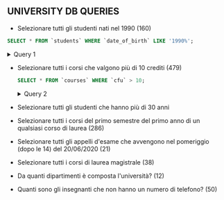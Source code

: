 ## UNIVERSITY DB QUERIES


-   Selezionare tutti gli studenti nati nel 1990 (160)

```SQL
SELECT * FROM `students` WHERE `date_of_birth` LIKE '1990%';
```
<details>

<summary>Query 1</summary>

 **id**   | **degree_id** | **name**     | **surname** | **date_of_birth** | **fiscal_code**  | **enrolment_date** | **registration_number** | **email**                        
----------|---------------|--------------|-------------|-------------------|------------------|--------------------|-------------------------|----------------------------------
 **55**   | 4             | Lauro        | Vitale      | 30/01/1990        | BWOQAH56L35A201P | 22/10/2018         | 620087                  | baldassarre.mancini@dangelo.com  
 **86**   | 12            | Matilde      | Ruggiero    | 17/11/1990        | UIFHBM73Q42E973M | 14/02/2021         | 620118                  | mariagiulia18@gmail.com          
 **217**  | 16            | Marieva      | Mariani     | 30/08/1990        | CRKYAI63Z72H930S | 13/12/2020         | 620249                  | wgrassi@mariani.net              
 **247**  | 14            | Marco        | Bruno       | 12/08/1990        | EPSWUQ63H25I670E | 08/06/2020         | 620279                  | ubaldo70@damico.it               
 **306**  | 3             | Maika        | Bianco      | 04/01/1990        | GVOZOR19K65V944K | 21/11/2019         | 620338                  | nmancini@yahoo.com               
 **320**  | 72            | Fabiano      | Riva        | 11/08/1990        | UYVLCP51Y15P902L | 10/10/2019         | 620352                  | miriam.lombardi@benedetti.org    
 **321**  | 44            | Amedeo       | Valentini   | 20/04/1990        | RLYGWZ26T24Y855N | 18/04/2020         | 620353                  | dimitri.mariani@neri.com         
 **334**  | 59            | Tolomeo      | Morelli     | 30/03/1990        | WCLRKV39N67J467D | 24/12/2019         | 620366                  | amedeo15@bruno.it                
 **352**  | 45            | Eriberto     | Sartori     | 14/10/1990        | MVUSNM49E07E792U | 16/07/2018         | 620384                  | serse67@messina.com              
 **359**  | 2             | Harry        | Riva        | 03/09/1990        | FLFQUM03P76T235N | 12/06/2018         | 620391                  | hcaputo@ferraro.com              
 **365**  | 67            | Ursula       | Sanna       | 02/09/1990        | UWSWJL98Y56C153N | 20/11/2018         | 620397                  | vgreco@mancini.com               
 **410**  | 32            | Pietro       | Ruggiero    | 11/05/1990        | IIXLFZ21V02C420U | 08/04/2020         | 620442                  | gerlando21@libero.it             
 **430**  | 4             | Harry        | Russo       | 23/03/1990        | BOTXVQ95I30B140O | 06/02/2020         | 620462                  | giulietta.parisi@gmail.com       
 **443**  | 71            | Marino       | Sartori     | 12/10/1990        | IVJSXN23A76B707B | 01/11/2018         | 620475                  | gallo.vera@hotmail.com           
 **487**  | 36            | Cira         | Costantini  | 12/04/1990        | GTINRS89N80F500K | 03/11/2020         | 620519                  | rizzo.enrica@piras.it            
 **519**  | 63            | Damiana      | Farina      | 12/01/1990        | EYKYWC35O38O744L | 17/07/2020         | 620551                  | yserra@russo.it                  
 **527**  | 43            | Elda         | Mariani     | 29/04/1990        | ZHGJNM05Z55G492M | 21/05/2021         | 620559                  | antonio25@yahoo.it               
 **528**  | 69            | Maika        | Barbieri    | 29/04/1990        | VBMCXI81Q82M718M | 11/05/2020         | 620560                  | ygiordano@yahoo.com              
 **582**  | 41            | Augusto      | Costantini  | 31/07/1990        | FPQBKO39S99H539Q | 26/06/2018         | 620614                  | radio21@grassi.com               
 **624**  | 4             | Cira         | De rosa     | 26/04/1990        | FDATYC59R80F558X | 31/01/2019         | 620656                  | colombo.morgana@pellegrino.com   
 **635**  | 45            | Boris        | Riva        | 28/12/1990        | FWYSKJ18E55V673Z | 30/10/2020         | 620667                  | sandro72@gmail.com               
 **638**  | 5             | Marcella     | De rosa     | 29/08/1990        | IQDFNY14D55U297S | 11/09/2018         | 620670                  | assia.palumbo@libero.it          
 **695**  | 37            | Boris        | Martinelli  | 25/02/1990        | LMGYIC37W94J261P | 27/04/2020         | 620727                  | damiana08@bianco.org             
 **710**  | 39            | Egisto       | Amato       | 07/06/1990        | SZSUWA12R81D485V | 24/08/2020         | 620742                  | qgallo@libero.it                 
 **787**  | 63            | Laura        | Coppola     | 11/06/1990        | IZINQY50C42J452U | 17/05/2020         | 620819                  | rinaldi.brigitta@marchetti.com   
 **857**  | 56            | Prisca       | De luca     | 12/03/1990        | EEGCVW93W78P140E | 26/09/2019         | 620889                  | enrica.pagano@gallo.it           
 **877**  | 25            | Samira       | Giuliani    | 08/03/1990        | GWKCVN98H21T451U | 27/02/2019         | 620909                  | danuta16@email.it                
 **912**  | 36            | Flaviana     | Costa       | 06/02/1990        | ALEXFQ09O80M836R | 15/08/2020         | 620944                  | michele.lombardi@yahoo.com       
 **919**  | 66            | Secondo      | Lombardo    | 09/08/1990        | OPZDMU62P86F655U | 21/03/2021         | 620951                  | bbarone@sartori.net              
 **1007** | 61            | Oreste       | Bianco      | 08/07/1990        | VVBTJU54P76X363N | 18/04/2021         | 621039                  | alan.colombo@yahoo.com           
 **1122** | 40            | Kociss       | De Angelis  | 01/06/1990        | VQHNXM66A72G075Q | 24/04/2021         | 621154                  | brigitta87@basile.it             
 **1123** | 10            | Albino       | Riva        | 13/11/1990        | JXPRBQ67E99E968Q | 04/03/2020         | 621155                  | rferraro@email.it                
 **1130** | 68            | Mirko        | Coppola     | 10/02/1990        | SZVBTX90Y83R295A | 10/08/2018         | 621162                  | grazia.negri@yahoo.com           
 **1162** | 29            | Tancredi     | Guerra      | 02/05/1990        | DINOMU36K82R031K | 26/09/2019         | 621194                  | jferrara@fontana.com             
 **1181** | 23            | Enrica       | Bruno       | 13/07/1990        | JBYZPU73J22J109U | 23/04/2021         | 621213                  | qgrassi@yahoo.it                 
 **1190** | 57            | Gianmarco    | Rizzo       | 26/08/1990        | EZPZHW06V87Z409D | 07/11/2018         | 621222                  | ebellini@yahoo.it                
 **1214** | 40            | Miriana      | Negri       | 15/08/1990        | HKIPIX45A01G163V | 24/09/2020         | 621246                  | germano18@ferri.com              
 **1227** | 26            | Rodolfo      | Rossetti    | 21/05/1990        | NTZRPT68F75Y770Y | 25/09/2019         | 621259                  | timothy.lombardi@martino.org     
 **1291** | 23            | Iacopo       | Sorrentino  | 20/06/1990        | MNITJF41I07V836B | 05/12/2018         | 621323                  | giulietta49@yahoo.com            
 **1343** | 8             | Cosetta      | Martino     | 06/01/1990        | CTSGZY69B86N969L | 04/08/2018         | 621375                  | basile.zelida@testa.it           
 **1376** | 52            | Artemide     | Bianco      | 21/12/1990        | YKIZWI45D57V431Z | 19/08/2019         | 621408                  | donati.vania@gmail.com           
 **1442** | 23            | Nayade       | Bellini     | 18/11/1990        | KPINCB99S52K194Q | 11/06/2019         | 621474                  | mietta.greco@yahoo.it            
 **1486** | 17            | Ethan        | Neri        | 08/07/1990        | XNCKTH78F26W131H | 23/12/2019         | 621518                  | ipiras@libero.it                 
 **1496** | 65            | Davis        | Ferrara     | 09/05/1990        | BNLTXY41D25N024I | 18/02/2020         | 621528                  | rizzo.vitalba@ferretti.it        
 **1497** | 64            | Olimpia      | Serra       | 25/07/1990        | XBUCEI78Y30G117T | 01/04/2020         | 621529                  | vitale.noel@esposito.it          
 **1505** | 38            | Brigitta     | Rinaldi     | 14/11/1990        | UFMWXE13H54A970A | 15/12/2020         | 621537                  | xmilani@yahoo.com                
 **1564** | 75            | Laura        | Cattaneo    | 26/01/1990        | MIMNRN14B99E364M | 19/07/2019         | 621596                  | galli.ingrid@lombardi.com        
 **1572** | 61            | Ruth         | Guerra      | 31/07/1990        | UAEVLN07P28Z561C | 10/12/2020         | 621604                  | demi08@rossi.it                  
 **1599** | 52            | Selvaggia    | Ferri       | 26/04/1990        | LJMVWF38G03A881Q | 14/11/2018         | 621631                  | romano.cassiopea@yahoo.com       
 **1657** | 53            | Nazzareno    | Fabbri      | 06/02/1990        | FXTQCL20K66N186J | 01/06/2021         | 621689                  | barbieri.assia@martinelli.com    
 **1673** | 55            | Lucia        | Martini     | 18/11/1990        | QISWZS06N00V825V | 08/02/2020         | 621705                  | derosa.flaviana@email.it         
 **1687** | 71            | Furio        | Battaglia   | 30/10/1990        | PXAVGZ01W97G783R | 06/02/2019         | 621719                  | gianriccardo.mariani@yahoo.com   
 **1695** | 67            | Carlo        | D'angelo    | 26/11/1990        | QBBYIJ82N00W683U | 24/10/2018         | 621727                  | gavino90@yahoo.com               
 **1715** | 19            | Tolomeo      | Piras       | 17/09/1990        | XNRZKQ19Z63L256T | 10/09/2019         | 621747                  | fiorentino90@yahoo.it            
 **1739** | 4             | Raniero      | De rosa     | 04/07/1990        | ORXOEI75M49L732L | 12/06/2019         | 621771                  | joannes.sartori@yahoo.it         
 **1771** | 55            | Danthon      | Longo       | 03/05/1990        | DLBXXT54A73H875F | 21/06/2020         | 621803                  | brigitta.lombardi@damico.it      
 **1855** | 3             | Erminia      | Sala        | 01/06/1990        | TZOSQM13M75Z551I | 17/01/2021         | 621887                  | smoretti@barone.org              
 **1885** | 58            | Giacinta     | Galli       | 17/04/1990        | BKZMZQ49P70W077O | 03/08/2018         | 621917                  | flaviana98@yahoo.com             
 **1921** | 66            | Ortensia     | Sartori     | 05/04/1990        | AVHKSX27U40G212X | 14/03/2019         | 621953                  | qmontanari@rossetti.it           
 **1946** | 65            | Costanzo     | Morelli     | 18/12/1990        | RJPUVA03F33I594G | 19/04/2020         | 621978                  | rebecca84@giuliani.com           
 **1978** | 14            | Elio         | Ferrari     | 16/10/1990        | KOWOHB43W49C058Y | 16/04/2020         | 622010                  | deangelis.kociss@ferri.it        
 **1979** | 25            | Ubaldo       | Galli       | 12/09/1990        | GNYFTP14E12E794J | 26/12/2018         | 622011                  | fiorentino49@libero.it           
 **1997** | 2             | Rufo         | Greco       | 03/03/1990        | VEUMII60C51P635H | 30/03/2020         | 622029                  | lmancini@email.it                
 **2028** | 32            | Rosalino     | Messina     | 05/08/1990        | ZNDKSG60A81S569Z | 07/05/2020         | 622060                  | felicia80@yahoo.it               
 **2061** | 35            | Violante     | Santoro     | 10/01/1990        | WOLHYL73W56R867R | 27/03/2019         | 622093                  | valentini.michele@email.it       
 **2104** | 5             | Samira       | Rizzo       | 07/05/1990        | DABXHS46S97J083E | 06/07/2019         | 622136                  | fbarbieri@yahoo.com              
 **2184** | 64            | Morgana      | Esposito    | 30/05/1990        | TJCYCP93Q21T068O | 05/04/2019         | 622216                  | xruggiero@bruno.it               
 **2232** | 21            | Rudy         | Caruso      | 24/05/1990        | YDMXTM21L01X925U | 20/05/2019         | 622264                  | sibilla55@yahoo.com              
 **2262** | 21            | Germano      | Pagano      | 27/03/1990        | CUWNGY34P24N905J | 22/07/2018         | 622294                  | rosalba.costa@montanari.it       
 **2289** | 18            | Elga         | Damico      | 18/12/1990        | FHGQKY20C50Z637O | 19/03/2020         | 622321                  | bserra@romano.it                 
 **2323** | 28            | Kristel      | Parisi      | 21/10/1990        | BCSGTK67O20U235F | 12/10/2020         | 622355                  | deborah.messina@parisi.org       
 **2397** | 53            | Vania        | Guerra      | 14/09/1990        | EZZRMN58O64U304A | 14/03/2021         | 622429                  | ibruno@fontana.net               
 **2407** | 15            | Rita         | Valentini   | 14/08/1990        | UKHNDX66K97I203D | 11/02/2021         | 622439                  | iparisi@bruno.it                 
 **2459** | 59            | Samira       | D'angelo    | 28/06/1990        | SDAIYB76D36C025J | 27/06/2018         | 622491                  | marvin95@vitale.it               
 **2460** | 2             | Manuele      | Bianco      | 16/10/1990        | ZMTQBT82G25S557M | 26/04/2019         | 622492                  | serra.oretta@yahoo.com           
 **2472** | 61            | Donatella    | Martini     | 22/04/1990        | IOUQGQ33V53M152G | 17/01/2021         | 622504                  | miriam08@testa.org               
 **2511** | 34            | Folco        | Sala        | 03/01/1990        | JOEICD35H21X349Q | 08/01/2020         | 622543                  | ugallo@yahoo.com                 
 **2540** | 21            | Iacopo       | Vitale      | 29/04/1990        | TMCLVH66D40C160W | 24/10/2018         | 622572                  | dmessina@email.it                
 **2559** | 69            | Pablo        | Giuliani    | 26/04/1990        | QJYPMD26I25W659P | 30/04/2019         | 622591                  | mariagiulia21@gmail.com          
 **2615** | 64            | Cleros       | Santoro     | 08/06/1990        | AELOSN94P60A939J | 15/08/2019         | 622647                  | dferri@morelli.net               
 **2616** | 71            | Silverio     | Messina     | 27/02/1990        | UPCSWC90T52D603B | 05/10/2019         | 622648                  | demis.pellegrino@libero.it       
 **2627** | 47            | Damiana      | Russo       | 04/12/1990        | PDHBTU35U55U339B | 11/12/2018         | 622659                  | hferraro@romano.com              
 **2674** | 70            | Primo        | D'angelo    | 25/05/1990        | SYRAPJ19H54Q380L | 16/02/2020         | 622706                  | bianco.carmela@lombardi.com      
 **2700** | 40            | Dindo        | Montanari   | 04/04/1990        | DDGVGI33Y33B886J | 24/09/2019         | 622732                  | sarita.villa@yahoo.com           
 **2715** | 6             | Amos         | Barone      | 14/05/1990        | VFRUII42C24D790X | 21/06/2019         | 622747                  | ybianco@deangelis.net            
 **2763** | 75            | Monia        | Galli       | 19/07/1990        | EHEBAS76W43N388S | 18/08/2020         | 622795                  | moretti.gelsomina@grassi.org     
 **2779** | 26            | Assia        | Morelli     | 07/07/1990        | WQYQHX33Z50R678E | 16/12/2018         | 622811                  | ffiore@email.it                  
 **2807** | 25            | Boris        | Mazza       | 17/10/1990        | VMOJVZ65M95G447Y | 12/09/2019         | 622839                  | mariapia56@morelli.it            
 **2901** | 36            | Olimpia      | Piras       | 28/01/1990        | LDVXVR15M88N131L | 05/08/2018         | 622933                  | miriana11@email.it               
 **2947** | 4             | Jole         | Pellegrini  | 20/09/1990        | YMLFVT67H64G493P | 26/11/2019         | 622979                  | martinelli.cristyn@yahoo.com     
 **2949** | 40            | Ivano        | Farina      | 01/04/1990        | ZXFTQI13B40Y292U | 10/03/2020         | 622981                  | bianchi.piersilvio@yahoo.com     
 **2971** | 41            | Lauro        | Galli       | 29/04/1990        | RDDTNI28V51W148P | 03/01/2019         | 623003                  | vania94@caputo.it                
 **2995** | 11            | Iacopo       | Lombardo    | 09/05/1990        | RSTKOE73M68A197B | 09/04/2019         | 623027                  | ursula35@gmail.com               
 **3026** | 62            | Mauro        | Basile      | 05/04/1990        | LEKHVY04S26L005I | 13/11/2019         | 623058                  | clodovea77@libero.it             
 **3116** | 60            | Shaira       | Grassi      | 30/05/1990        | MWXZKG24P23U611A | 06/07/2020         | 623148                  | laerte41@gmail.com               
 **3227** | 3             | Gianleonardo | Ferretti    | 28/11/1990        | NBQAZJ89B07B357Y | 09/03/2020         | 623259                  | grassi.gianantonio@battaglia.com 
 **3242** | 62            | Erminia      | Greco       | 14/11/1990        | XSGUZO84L49I522G | 03/03/2020         | 623274                  | bianco.erminio@hotmail.com       
 **3286** | 25            | Leone        | Marini      | 09/01/1990        | CHTWFJ25G97H875X | 24/07/2019         | 623318                  | caligola.messina@silvestri.it    
 **3309** | 40            | Noemi        | De rosa     | 19/09/1990        | XDNOAX06S15Z145X | 17/12/2019         | 623341                  | mricci@costa.com                 
 **3327** | 10            | Pietro       | Negri       | 12/03/1990        | JEWANF64V23M026T | 11/02/2019         | 623359                  | ione27@ferrari.com               
 **3332** | 8             | Silverio     | Palumbo     | 02/03/1990        | KOLWGI28O59O130N | 24/08/2020         | 623364                  | naomi06@hotmail.com              
 **3361** | 33            | Graziano     | Martini     | 18/12/1990        | XKGEWA77J64W440J | 15/03/2021         | 623393                  | costa.nathan@yahoo.com           
 **3379** | 6             | Graziano     | Riva        | 31/01/1990        | HSICLH34C60O191H | 22/03/2020         | 623411                  | carmela58@coppola.com            
 **3397** | 49            | Cassiopea    | Ferraro     | 28/04/1990        | GHGGGQ43I13A372U | 18/04/2019         | 623429                  | wvilla@gallo.it                  
 **3425** | 37            | Fortunata    | Pellegrino  | 19/05/1990        | CKCMFR19L14C052T | 22/11/2020         | 623457                  | cconte@palumbo.com               
 **3479** | 49            | Maruska      | Barone      | 07/09/1990        | HQTHGC20J16T421F | 29/01/2019         | 623511                  | igrasso@grassi.com               
 **3498** | 71            | Claudia      | Lombardi    | 02/06/1990        | UUMJGO25L22C345I | 31/10/2018         | 623530                  | ybianchi@libero.it               
 **3510** | 15            | Giuliano     | Marini      | 10/03/1990        | DXLJVI11K08G312E | 21/04/2019         | 623542                  | ugreco@hotmail.com               
 **3511** | 72            | Rita         | Ricci       | 26/04/1990        | LXWBCL31I32A916N | 27/04/2019         | 623543                  | sabino.martinelli@cattaneo.net   
 **3522** | 16            | Timothy      | Marino      | 25/07/1990        | CPAFTB71C52Q471Z | 16/05/2021         | 623554                  | antonino.piras@esposito.org      
 **3643** | 1             | Fortunata    | Bianchi     | 02/05/1990        | TXNPCJ26N37B979H | 23/06/2019         | 623675                  | amato.evangelista@yahoo.com      
 **3687** | 24            | Bibiana      | Galli       | 14/03/1990        | VYIICS84C64W295T | 10/08/2018         | 623719                  | cattaneo.ausonio@yahoo.it        
 **3700** | 48            | Vitalba      | Pellegrino  | 16/10/1990        | YHCHKS97R47J257I | 26/01/2021         | 623732                  | tricci@ruggiero.com              
 **3718** | 20            | Irene        | Morelli     | 26/08/1990        | XKKBWO51D05J706U | 17/11/2020         | 623750                  | ferretti.gilda@bianco.org        
 **3756** | 37            | Zelida       | Palumbo     | 03/12/1990        | YIBBLF29U85I393H | 02/04/2019         | 623788                  | ovitale@gmail.com                
 **3760** | 26            | Bibiana      | Neri        | 28/08/1990        | FZGUSZ40R71E465J | 15/12/2018         | 623792                  | gallo.lorenzo@yahoo.com          
 **3770** | 8             | Caligola     | Guerra      | 07/03/1990        | BSVEVY06Q04K151O | 20/03/2021         | 623802                  | nsanna@email.it                  
 **3835** | 37            | Ileana       | Ricci       | 17/03/1990        | OPCAIF74A88N272E | 21/07/2020         | 623867                  | timoteo67@basile.com             
 **3841** | 24            | Ausonio      | Sala        | 23/02/1990        | DPCTHN72Q38Q077G | 18/10/2019         | 623873                  | arcibaldo.esposito@hotmail.com   
 **3868** | 69            | Clea         | Bellini     | 30/05/1990        | PDGXXN04L56G048C | 21/02/2021         | 623900                  | yago.moretti@yahoo.it            
 **3869** | 31            | Cleopatra    | Parisi      | 14/01/1990        | GQYAQJ97I01U403H | 10/08/2018         | 623901                  | mdamico@yahoo.com                
 **3871** | 40            | Gaetano      | Barone      | 31/01/1990        | ZRRAGH96T10Z527L | 09/12/2019         | 623903                  | tbianco@yahoo.it                 
 **3882** | 48            | Gavino       | Conte       | 19/08/1990        | QVPHYU50U61B338H | 08/01/2020         | 623914                  | lcosta@derosa.net                
 **3894** | 71            | Egisto       | Longo       | 18/07/1990        | QOJPWF79J43U384H | 28/04/2021         | 623926                  | fatima04@hotmail.com             
 **3975** | 16            | Carlo        | Rinaldi     | 10/10/1990        | PFKGKF99F49G340R | 26/10/2020         | 624007                  | felicia14@gatti.it               
 **3987** | 53            | Vera         | Rinaldi     | 26/04/1990        | BPFBWC81E38V431C | 23/12/2019         | 624019                  | luna.conti@yahoo.it              
 **4001** | 44            | Vania        | Romano      | 06/12/1990        | BRDPYI66I91Q558X | 29/07/2018         | 624033                  | amilani@yahoo.com                
 **4032** | 54            | Ninfa        | Costa       | 28/12/1990        | ASQRHT91N10X986Z | 05/03/2020         | 624064                  | ingrid.rizzi@costantini.it       
 **4044** | 42            | Davis        | Caruso      | 28/07/1990        | LRIZFX35V95A753Z | 23/02/2021         | 624076                  | riva.davide@yahoo.com            
 **4072** | 44            | Adriano      | Sanna       | 16/06/1990        | KYUZTP79Z66B214K | 15/09/2020         | 624104                  | germano.dangelo@yahoo.com        
 **4142** | 50            | Danuta       | Greco       | 06/04/1990        | PZHHWL43K24B321N | 24/11/2018         | 624174                  | ferri.marcella@hotmail.com       
 **4205** | 71            | Noemi        | Ferri       | 28/10/1990        | WLXLAL41R35A937E | 20/10/2018         | 624237                  | edvige58@hotmail.com             
 **4240** | 17            | Carlo        | Monti       | 29/01/1990        | NUPISH63Z12B561H | 05/05/2019         | 624272                  | albino03@giuliani.it             
 **4242** | 2             | Ivano        | Longo       | 13/08/1990        | NXXFBL94J18P949D | 04/04/2021         | 624274                  | pagano.maika@libero.it           
 **4246** | 20            | Isira        | Russo       | 27/01/1990        | LUSCMA34Q51X051C | 28/04/2019         | 624278                  | yorlando@libero.it               
 **4247** | 27            | Deborah      | Fontana     | 30/04/1990        | CLYUSL87Y54W949D | 20/11/2018         | 624279                  | giovanna.rossi@hotmail.com       
 **4284** | 39            | Raniero      | Ruggiero    | 26/08/1990        | LBNTCW60V96R336A | 18/08/2019         | 624316                  | sala.raoul@hotmail.com           
 **4302** | 73            | Guendalina   | Palmieri    | 24/04/1990        | PSPNTP35I63W553G | 03/12/2020         | 624334                  | caruso.cassiopea@yahoo.it        
 **4313** | 7             | Anastasio    | Barone      | 09/09/1990        | OEUCCX11B10Y282Y | 17/12/2019         | 624345                  | sibilla.marino@yahoo.com         
 **4345** | 42            | Lidia        | Rizzo       | 28/12/1990        | DLSWZT77E26S937R | 30/04/2020         | 624377                  | luna44@russo.it                  
 **4360** | 50            | Jelena       | Montanari   | 27/07/1990        | YMYDTY40F06U075G | 31/10/2020         | 624392                  | colombo.gerlando@yahoo.it        
 **4440** | 75            | Kris         | Negri       | 21/10/1990        | TCAHFC11Z65C665U | 20/03/2019         | 624472                  | marini.selvaggia@esposito.org    
 **4511** | 37            | Leonardo     | Pellegrino  | 11/07/1990        | INMMYK92C33X493N | 23/03/2020         | 624543                  | gastone.silvestri@rossetti.net   
 **4518** | 49            | Violante     | Ferrara     | 10/03/1990        | YBWMQC69S08Y335D | 26/06/2019         | 624550                  | aaron21@vitali.it                
 **4540** | 13            | Gregorio     | Fabbri      | 21/11/1990        | TEZGHJ49M20L625V | 08/01/2020         | 624572                  | tancredi96@mazza.it              
 **4560** | 72            | Marieva      | Greco       | 03/10/1990        | WRARDI30L48N985S | 23/04/2020         | 624592                  | sorrentino.maria@milani.it       
 **4571** | 45            | Ingrid       | Pagano      | 12/07/1990        | BQIMBG48O40R286L | 30/01/2021         | 624603                  | abarbieri@conti.it               
 **4594** | 3             | Concetta     | Romano      | 27/11/1990        | ISRMCP44D14N688V | 14/12/2019         | 624626                  | gabriele77@yahoo.com             
 **4613** | 55            | Valdo        | Monti       | 27/07/1990        | EOCYBU51C01G153T | 21/10/2019         | 624645                  | rocco.sartori@yahoo.it           
 **4628** | 16            | Danny        | Bianco      | 05/03/1990        | OIHSKK93C84J608D | 14/12/2018         | 624660                  | unegri@hotmail.com               
 **4782** | 74            | Giulietta    | Milani      | 04/02/1990        | QOITEH95X38H201C | 21/03/2021         | 624814                  | fiore.piccarda@email.it          
 **4831** | 74            | Giancarlo    | Serra       | 14/03/1990        | ZSCFTQ24N82P616K | 18/04/2021         | 624863                  | benedetti.clea@coppola.it        
 **4897** | 1             | Carlo        | Fontana     | 10/08/1990        | UAZJHI97G46W157O | 27/09/2018         | 624929                  | naomi.palumbo@rossi.org          
 **4900** | 16            | Bacchisio    | Morelli     | 30/01/1990        | ZHVQNB48D88S637F | 29/05/2021         | 624932                  | isira.lombardi@yahoo.it          
 **4914** | 16            | Ivano        | Gallo       | 04/08/1990        | HGVHOP45R16G539V | 30/09/2018         | 624946                  | zelida47@yahoo.com               
 **4936** | 75            | Terzo        | Martino     | 04/01/1990        | AVYRVM94Z77Y195K | 31/07/2020         | 624968                  | max62@pagano.net                 
 **4938** | 62            | Grazia       | Villa       | 21/02/1990        | QHLXFI59S74T192Y | 21/10/2020         | 624970                  | testa.felicia@libero.it          
 **4952** | 42            | Alan         | Gallo       | 15/11/1990        | PQFFOL71J23H079O | 18/09/2018         | 624984                  | ferraro.silvano@yahoo.it         
 **4961** | 56            | Cleros       | Fiore       | 24/10/1990        | GWIXJK53K54Q533N | 26/02/2021         | 624993                  | battista50@benedetti.com         
 **4972** | 13            | Silverio     | Grasso      | 15/09/1990        | IUBYYW35F09Y552P | 17/08/2019         | 625004                  | luna.sartori@hotmail.com         


</details>

-   Selezionare tutti i corsi che valgono più di 10 crediti (479)

    ```SQL
    SELECT * FROM `courses` WHERE `cfu` > 10;
    ```
    <details>
    <summary>Query 2</summary>

    |1|1|provident aut non|Et dolorem optio nostrum quam. Nesciunt eos non molestiae deleniti. Earum amet nam minus porro aut corrupti.|I semestre|1|11|www.minima.uni.it
    |9|1|quod in aut|Hic a suscipit illum excepturi deleniti. Est sunt animi ut doloremque incidunt. Atque ipsa ipsa incidunt sit dolor dolorum.|II semestre|2|13|www.sunt.uni.it
    |11|1|beatae eveniet fugiat|Reprehenderit aut voluptatem aliquam et consequatur. Perferendis est aut earum ut quis a. Repellendus dolor qui est. Aut a quae mollitia.|II semestre|2|13|NULL
    |12|1|iure qui voluptas|Cupiditate suscipit ab vel placeat ratione sit aut. Sed et nobis sint rerum quibusdam est sunt.|I semestre|3|11|NULL
    |13|1|quo et asperiores|Rem sed velit et itaque at totam sed. Reprehenderit nesciunt necessitatibus aut aliquid illum voluptas. Et eius quia eligendi amet quia non.|I semestre|3|15|www.doloribus.uni.it
    |16|1|corporis enim doloremque|Sed doloribus quas accusantium aut perferendis. Fugit molestias a quia quia. Quos non expedita hic dignissimos animi.|II semestre|3|11|NULL
    |18|1|velit aut voluptatum|Odit impedit veniam enim natus dolorum laboriosam. Repellendus eaque voluptas blanditiis consequatur vitae. Quis aut quisquam et consequatur consectetur esse.|II semestre|3|12|NULL
    |21|2|ut rem libero|Eligendi qui magni aliquam molestiae ut assumenda nihil. Dolor eligendi aperiam non deleniti aliquid laborum. Tempore modi molestiae non pariatur corrupti. Eum rem autem amet expedita aut.|I semestre|1|12|www.earum.uni.it
    |22|2|soluta voluptatem at|Libero voluptas expedita quia. Quas nulla culpa similique eum. Aperiam officiis quia a sed accusamus qui qui. Nemo esse qui labore optio perspiciatis non.|I semestre|1|11|www.rerum.uni.it
    |25|2|vero est explicabo|Perspiciatis autem consequatur officiis neque dolor quis dolorum reprehenderit. Sunt corporis provident debitis quaerat. Voluptatem quaerat fugit sit autem vero.|II semestre|1|12|NULL
    |26|2|maxime laboriosam nostrum|Odit ut aut accusantium. Sapiente id distinctio voluptatum neque vitae qui. Optio consequuntur doloribus consequatur omnis est et. Aut aut odio doloribus sed neque et provident est.|II semestre|1|11|www.exercitationem.uni.it
    |27|2|consectetur aut odio|Totam voluptatem nihil nostrum commodi dolor dolorum. Pariatur impedit similique animi ut quo rerum. Suscipit fugit deleniti dolor voluptatem.|II semestre|1|12|NULL
    |28|2|accusantium culpa sint|Quia autem dolor officia voluptatem ullam. Architecto deleniti ex ut ab et harum veritatis. Expedita facilis quo quidem quas eos praesentium sed voluptatum.|I semestre|2|12|www.pariatur.uni.it
    |29|2|tempora voluptatum aut|Accusamus quo pariatur culpa molestiae optio similique illum. Cum sit dolor aliquid earum. Ut culpa tempora qui vel laudantium. Quia culpa velit sapiente dolor nam.|I semestre|2|14|www.nisi.uni.it
    |30|2|aliquam aliquam et|Doloremque illum et nulla nisi ab officia dolorem ab. Quasi quam id ea aspernatur modi molestias officia aperiam. Velit sint dolorum et adipisci.|I semestre|2|15|NULL
    |31|2|atque assumenda explicabo|Ab assumenda illo odio. Molestiae neque eum quaerat odit voluptatibus. Voluptatem reiciendis quo ea asperiores quas molestias officiis. Tempore officia dolorem hic et repellat est.|I semestre|2|13|NULL
    |33|2|rerum quod quibusdam|Delectus consequatur qui similique magnam et modi. Suscipit atque expedita quia qui. Est quia nesciunt et sunt minima.|II semestre|2|14|NULL
    |37|2|expedita praesentium alias|Consequuntur quasi ea tempora sint sunt beatae cumque rem. Error sed repellat modi enim. Quod autem nobis doloribus doloribus eos sint. Et omnis molestiae vero amet molestiae inventore.|I semestre|3|12|NULL
    |39|2|iste ullam cum|Qui rem minima non nisi nostrum aut. Hic omnis sunt voluptate est tempore. Aut facere nisi ea veritatis saepe nisi ut consectetur.|I semestre|3|12|www.dolor.uni.it
    |43|2|voluptatum incidunt ut|Deserunt voluptas nemo hic sequi. Temporibus vel officiis magni. Nostrum mollitia eum molestias.|II semestre|3|14|NULL
    |44|2|minus beatae illo|Commodi quis facilis corrupti et magni. Saepe autem aut ut maxime ratione dignissimos. Et est veniam mollitia. Molestiae sunt quia magni ea harum.|II semestre|3|14|www.consequatur.uni.it
    |49|3|odio odit id|Omnis excepturi ipsa modi earum aut necessitatibus. Blanditiis fugiat porro eum. Exercitationem eaque mollitia error magni ut omnis quidem. Quis et voluptas voluptas nobis temporibus placeat est ut.|I semestre|1|15|NULL
    |57|3|veniam dolorum dolor|Id quo est est. Recusandae ipsam iure libero esse. Ut minima minima officiis ad velit commodi nihil quia.|II semestre|2|11|NULL
    |62|3|cupiditate deleniti nihil|Dolorum aliquid sit natus id. Enim rerum et nihil sint. Voluptatibus possimus illo quia fuga voluptatibus aliquid quis tenetur.|I semestre|3|12|NULL
    |64|3|eligendi sed exercitationem|Et tempora ut quaerat unde sunt odit in. Autem quia voluptatem maiores aut quo. Minima officiis quis earum aperiam omnis.|II semestre|3|11|www.voluptas.uni.it
    |66|4|officia esse maxime|Debitis eos veritatis aut velit et ad itaque. Sed eum et similique laborum. Quia itaque facilis quisquam ut at est magni. Officia itaque sit alias nobis maxime excepturi rerum.|I semestre|1|11|www.in.uni.it
    |69|4|voluptas culpa eos|Ratione ab et blanditiis sequi iure. Vel autem nobis ad aut. Placeat quia consequatur molestias asperiores quae.|II semestre|1|14|www.ut.uni.it
    |71|4|tempore molestiae et|Rerum nihil aspernatur quidem autem autem. Fugit ducimus vitae dicta culpa atque deserunt voluptatum. A cupiditate qui et non est. Et sed dicta qui quae molestiae.|I semestre|2|14|NULL
    |72|4|molestiae est neque|Nemo laudantium ut nihil. Impedit sequi deleniti aliquam dolor commodi distinctio vitae. Labore earum odio et facere et eum consequuntur.|I semestre|2|11|www.facere.uni.it
    |76|4|qui eligendi non|Rerum eos maxime non id aut perferendis. Blanditiis ratione sint et aspernatur in aliquid. Saepe aut est hic dicta eos. Vero aut quia officiis corrupti.|II semestre|2|15|www.laudantium.uni.it
    |77|4|dolorem laudantium minima|Omnis quidem vero tempora. Illo voluptas eligendi sunt fugiat. Eos eum adipisci alias aliquam. Numquam sit assumenda deserunt ex.|II semestre|2|11|NULL
    |80|4|quia aut aut|Voluptas dignissimos cupiditate id voluptatem. Et sequi dolorem facere quam ullam quia. Temporibus ea architecto ab quod illum sequi libero.|I semestre|3|11|NULL
    |87|5|id id qui|Laboriosam impedit odit voluptatum nisi esse aut. Ipsum repellat impedit eius exercitationem omnis. In sapiente commodi rem sit sed. Officia unde consequuntur qui nam.|I semestre|1|15|NULL
    |88|5|molestias minima voluptates|In id commodi tempora quia. Et distinctio qui fugiat labore ut et saepe dolorem. Aut enim vitae deleniti et quo.|I semestre|1|15|www.nam.uni.it
    |92|5|officiis sit sed|Sapiente reprehenderit quis voluptates quasi modi. Quaerat illo ea fuga. Eveniet magni ad ratione sed aut numquam eaque. Unde tempore inventore voluptatem expedita nihil dolor.|II semestre|1|14|NULL
    |93|5|magni ea tempora|Id earum facere ut dolorem doloribus. Pariatur modi voluptatem distinctio accusantium quo veritatis est. Non ut sint eaque. Dolorem deleniti fugit quis voluptatum et molestias iste asperiores.|II semestre|1|15|NULL
    |94|5|iusto consequatur ut|Rerum enim impedit nam et non quis saepe sapiente. Molestiae vel alias nesciunt rerum. Explicabo eius ullam aut. Blanditiis quia doloremque exercitationem voluptatem quibusdam ut.|I semestre|2|13|NULL
    |95|5|facilis vero voluptatem|Quas doloribus explicabo repellat nulla unde. Non necessitatibus vitae enim doloremque voluptatem voluptatem. Ipsam excepturi reprehenderit veniam expedita. Ea ut illo odit.|I semestre|2|12|NULL
    |96|5|ipsam amet recusandae|Ullam reiciendis aut aspernatur provident vitae quae mollitia. Sed ea quas atque sed. Doloremque dolor aut voluptates ad.|I semestre|2|12|NULL
    |98|5|sunt omnis asperiores|Ut dicta expedita quasi maiores. Dolores qui quam eos explicabo. Voluptas tempora architecto sint at. Blanditiis pariatur dolorum totam eius in.|II semestre|2|12|NULL
    |101|6|quis quasi eos|Autem eaque voluptatibus magnam in et. Eos est autem ut repellat in omnis. Id fugit alias expedita qui vel qui.|I semestre|1|13|NULL
    |104|6|ut nam cupiditate|Adipisci suscipit minus quam harum. Repellat laudantium nulla modi suscipit itaque maxime.|I semestre|2|13|www.quia.uni.it
    |105|6|et totam eius|Et aut cupiditate molestiae consequatur dolor perferendis voluptatem. Neque quibusdam molestias deleniti magnam ipsum id.|I semestre|2|11|NULL
    |106|6|et harum laboriosam|Eum et voluptatem non beatae. Laborum neque eligendi repellendus. Nisi amet nihil odio itaque voluptatum sint perspiciatis. Veniam cupiditate quo sed tempora qui.|I semestre|2|12|www.aut.uni.it
    |109|6|laborum expedita ullam|Illo veritatis enim reprehenderit similique atque ut voluptas. Inventore dolor nihil quisquam. Ullam cupiditate esse qui molestiae provident sed veritatis qui.|II semestre|2|13|www.amet.uni.it
    |112|7|voluptas amet vitae|Eum odit aliquid quisquam. Voluptatem odio deserunt nihil itaque omnis. Quo rerum et ea fugit.|I semestre|1|14|www.quo.uni.it
    |117|7|optio corporis explicabo|Placeat minus nobis veritatis aut dolorem autem. Adipisci error occaecati optio. Enim vel sit id iste dolores. Tempore quia dolorem modi alias vel.|I semestre|2|13|NULL
    |120|7|porro optio odit|Exercitationem nihil quis sunt cupiditate. Est sed nesciunt asperiores similique quis sint. Quisquam libero aperiam consequatur nostrum.|I semestre|2|15|www.dolore.uni.it
    |121|7|adipisci ea enim|Ea quia vitae id qui eveniet. Reprehenderit provident ut magnam autem sed consequuntur.|II semestre|2|14|www.est.uni.it
    |128|8|velit ut dolorem|Neque labore rerum minus. Autem consequuntur sint voluptatem nobis beatae quas. Et nobis sunt quo eos est similique id. Dolor ut quia sunt est. Recusandae enim adipisci unde libero.|II semestre|1|13|NULL
    |130|8|quis aut a|Culpa non fuga ratione et sit facilis facere. Quos repudiandae ut molestiae tempore ea. Aliquam maiores placeat provident aut.|II semestre|1|14|www.accusamus.uni.it
    |134|8|magnam ullam doloribus|Voluptates mollitia itaque doloribus dolorum quis expedita exercitationem. Autem sint provident fugit pariatur. Et occaecati nobis deleniti magnam.|I semestre|2|13|www.consectetur.uni.it
    |141|9|eaque veritatis ea|At quis autem eligendi qui consequatur veniam facilis. Provident molestiae tenetur deleniti est aut quae. Provident quis magni reprehenderit cumque minima nihil. Corrupti odit in fugiat.|I semestre|1|12|www.nesciunt.uni.it
    |146|9|assumenda et sed|Molestiae culpa sed voluptas tenetur. A nulla similique beatae. Sed eum asperiores in.|I semestre|2|11|www.expedita.uni.it
    |147|9|sapiente quia accusantium|Aut perferendis similique sint velit perferendis aliquam qui. Autem occaecati velit soluta. Est exercitationem dolor dolores ducimus.|I semestre|2|11|NULL
    |148|9|a vero voluptatibus|Odit officiis animi quis similique qui rerum quos. Quisquam qui iure nihil rerum occaecati incidunt vel dicta. Velit nemo inventore deleniti ullam alias.|I semestre|2|11|www.aliquid.uni.it
    |149|9|quod ut aliquid|Enim et aut sunt quas. Quidem ut a nesciunt repellendus sed. Occaecati modi voluptatem et omnis expedita ipsa. Quo aut eum voluptate voluptatem sit.|II semestre|2|13|NULL
    |150|9|eaque exercitationem non|Eaque quia itaque aliquam vitae nobis quas. Eius soluta et tempora officia reprehenderit id voluptatem. Rerum aut velit sed consequatur.|II semestre|2|11|NULL
    |151|9|sit quis inventore|Quo aut deleniti est est non. Officia quidem quos a sint voluptatem tempora. Veritatis pariatur qui laudantium pariatur.|II semestre|2|12|www.omnis.uni.it
    |152|10|nesciunt esse natus|Et nulla dolorem voluptas est debitis. Iure sunt tempora aut necessitatibus quidem natus qui explicabo. Quisquam animi atque saepe voluptatem.|I semestre|1|12|NULL
    |156|10|ut voluptatibus neque|Consequatur quam eos culpa voluptatum et. Occaecati quidem doloribus architecto quia aut doloremque. Atque autem non tempora in necessitatibus. Quia qui laboriosam harum quis.|I semestre|1|14|www.aut.uni.it
    |157|10|qui ipsa non|Eveniet magni ipsam quae iusto. Minima tempora voluptatem vel ut quod ipsum sunt. Esse dignissimos eligendi consequatur hic fuga quia aut mollitia.|II semestre|1|13|NULL
    |161|10|impedit sunt qui|Aut cum natus et iste et vero. Eos libero voluptates id earum autem recusandae. Dolore eum magnam quis ratione aspernatur maxime. Est et sit et ut id.|I semestre|2|11|www.magnam.uni.it
    |162|10|enim quas sint|Corrupti accusantium consectetur consequatur laboriosam porro voluptas. Modi eius et corporis perspiciatis sed. Cumque quia ut vel minima.|I semestre|2|13|www.commodi.uni.it
    |169|10|provident mollitia saepe|Iusto mollitia eligendi tenetur doloribus. Aut rem ut in dolores et quia. Ratione in at voluptate magnam quaerat recusandae officia. Ipsam itaque eos et dolorum facere sint perspiciatis.|II semestre|2|11|www.et.uni.it
    |172|11|ratione aut quas|Necessitatibus molestias quis inventore quidem perferendis ipsa ratione. Doloribus enim qui non ipsa. Perferendis odio et pariatur nulla voluptas ut atque.|I semestre|1|11|www.sit.uni.it
    |174|11|corporis odit sint|Eveniet cupiditate rerum doloremque consequuntur in. Ipsam in id quia ullam sed at dolor. Distinctio et molestiae modi non autem esse doloribus. Soluta numquam quia optio impedit sapiente.|II semestre|1|11|NULL
    |178|11|quo similique autem|Quia voluptas soluta accusamus eos perferendis ullam sapiente quidem. Dolor mollitia omnis laboriosam corporis illo sunt autem. Laudantium reiciendis enim est. Nisi aut vel et earum.|I semestre|2|12|www.animi.uni.it
    |179|11|provident ea molestiae|Amet dolores quia qui. Rerum eius totam quidem sequi incidunt ea. Aut culpa qui aperiam et. Qui expedita id ex nisi. Saepe et rem numquam qui aperiam.|II semestre|2|11|www.dolorum.uni.it
    |180|11|et quibusdam libero|Quam ipsa culpa qui libero. Totam ratione alias excepturi necessitatibus voluptatem mollitia. Et molestiae rerum aliquam quidem voluptatem itaque illo.|II semestre|2|11|NULL
    |183|11|ut eum quia|Quisquam numquam praesentium voluptate itaque omnis. Ea quisquam dolorum velit alias unde autem rerum. Necessitatibus ducimus illo sint voluptates odio fugit sunt sapiente.|I semestre|3|14|NULL
    |184|11|similique similique et|Accusantium nemo odit veniam doloremque qui. Ex magni aperiam nam delectus.|I semestre|3|12|NULL
    |197|12|vel et aut|Est ipsum ad soluta nam. Aspernatur iure eum dolor asperiores animi magni. Qui hic id veniam iure voluptate ea. Ut accusantium aspernatur expedita sequi.|I semestre|2|11|NULL
    |200|12|similique qui sapiente|Voluptate reiciendis et beatae et iusto ad. Magni at eum mollitia sapiente. Totam quis reiciendis non dolorem sed.|II semestre|2|15|NULL
    |203|12|architecto deleniti temporibus|Voluptas ea omnis totam consequuntur labore possimus. Inventore natus facere iusto porro placeat amet fugit. Placeat delectus quaerat alias qui. Qui qui earum aperiam ullam velit.|I semestre|3|13|www.ad.uni.it
    |206|12|sunt ut dolorem|Nihil laborum laborum eligendi vel corrupti ratione. Sed suscipit et doloremque eligendi et. Enim rerum ut ut.|II semestre|3|13|NULL
    |208|12|voluptas excepturi aut|Dolorem exercitationem laudantium nobis dolore. Sapiente beatae sed quasi voluptas.|II semestre|3|11|www.sunt.uni.it
    |214|13|ratione dolorem debitis|Nulla similique voluptas saepe in. Beatae officiis rerum suscipit voluptate perferendis architecto. Non reiciendis omnis esse.|I semestre|2|12|NULL
    |216|13|exercitationem nostrum at|Repudiandae quaerat dolores harum est. Porro dolor temporibus et. Dolorem voluptate in est ut culpa.|I semestre|2|14|NULL
    |217|13|et ea beatae|Omnis tempora fuga molestiae impedit. Magnam inventore voluptate aliquam iste natus consequuntur. Aliquam nostrum ea iure ipsam soluta in minus. Voluptatem sit est voluptas architecto cumque.|I semestre|2|14|www.recusandae.uni.it
    |222|14|quia praesentium perferendis|Et repellendus distinctio consequatur. Voluptas in eveniet sed perspiciatis earum. At fugit est cumque sed sed.|I semestre|1|12|NULL
    |223|14|et autem exercitationem|Est velit cum voluptatem aperiam harum amet velit voluptatem. Ea molestiae consequatur dolorem aut repellendus. Explicabo repudiandae quidem esse corporis ratione quisquam velit.|I semestre|1|12|www.non.uni.it
    |224|14|quo recusandae dignissimos|Rerum earum et et quae voluptates repudiandae. Dolor et sint quisquam magnam dignissimos voluptate inventore rerum. Asperiores temporibus ut distinctio numquam esse dicta eum.|I semestre|1|12|www.tenetur.uni.it
    |229|14|deserunt delectus eos|Ea qui omnis occaecati similique eveniet corrupti. Distinctio quis enim dicta. Voluptatem harum est inventore porro nihil qui. Animi vel eligendi natus.|I semestre|2|13|www.enim.uni.it
    |231|14|illum non accusamus|Nisi veritatis quis quo dolor incidunt nisi. Doloremque ullam occaecati sequi vel non deserunt. Commodi atque est soluta nihil vel eum. Numquam rerum sit odit explicabo aut ea.|I semestre|2|13|NULL
    |232|14|voluptatem ipsa odit|Dolorem commodi reiciendis molestiae sint in. Non aliquid sequi veritatis error. Sit ut optio iste animi omnis exercitationem quo ducimus. Placeat occaecati perferendis sit hic accusamus.|II semestre|2|12|www.quaerat.uni.it
    |233|14|aperiam repellat doloremque|Voluptatem consequatur alias eum repellendus nisi quia. Praesentium laboriosam sunt laboriosam aut enim deleniti quidem. Id optio doloribus rerum optio nesciunt autem.|II semestre|2|12|www.impedit.uni.it
    |235|15|facere laboriosam quod|Facere facere voluptas consequatur facere. Est totam ipsum corporis laborum quas perferendis animi enim. Eveniet voluptate illum ut rerum odio rem modi.|I semestre|1|14|www.dolor.uni.it
    |239|15|rem delectus eius|Asperiores facere repellat deleniti rerum hic impedit. Dolor harum sequi id sed. In omnis omnis dolores cumque necessitatibus.|II semestre|1|11|www.repudiandae.uni.it
    |241|15|voluptatibus quo eligendi|Culpa atque rem enim. Quasi sint libero et alias provident. Laboriosam voluptatum quia ducimus nostrum sunt voluptas numquam sint.|I semestre|2|15|www.molestias.uni.it
    |245|15|neque voluptas dolorum|Sed id voluptatem et. Dolores at hic est voluptatem velit aut doloremque. Iusto aperiam tempora id sit asperiores illum eligendi. Iure error facere enim et repudiandae illo id.|II semestre|2|14|www.ut.uni.it
    |248|15|asperiores odit incidunt|Consectetur eligendi eveniet sed eos optio dolorum. Quis recusandae qui omnis et.|II semestre|2|14|www.animi.uni.it
    |252|15|quo explicabo quae|Velit temporibus impedit minima maxime. Iusto dolorem natus laborum qui. Beatae culpa distinctio atque omnis corrupti. Magnam qui sed debitis incidunt corrupti ut.|I semestre|3|13|www.ut.uni.it
    |253|15|voluptatem rem ut|Officia possimus ex magni reiciendis. Repellendus architecto ut et aut voluptatem aut quia. Architecto aut sit doloremque necessitatibus.|II semestre|3|15|NULL
    |255|15|nemo sit eum|Provident aperiam hic labore quia quasi aut. Distinctio ea odit similique est enim inventore quia. Deleniti fugiat aliquid culpa non similique quo. Placeat harum voluptatem iste dolore et et.|II semestre|3|11|www.vel.uni.it
    |259|16|numquam deserunt quasi|Quod dolorum molestias molestiae deserunt sed. Soluta ex vel expedita et. Id assumenda ipsum ducimus odio dolorum non alias ut. Nisi facere tenetur iure odio exercitationem est.|I semestre|1|15|NULL
    |264|16|nam id aliquid|Sint alias et error libero quam aut. Nemo aliquid repudiandae doloremque officiis.|I semestre|2|14|www.error.uni.it
    |268|16|sunt eum ipsam|Voluptates cum unde consequatur voluptatem neque explicabo. Quo minus voluptatem aut aut. Ipsam velit aut non occaecati maiores. Fuga aut quia dignissimos iure nisi.|II semestre|2|12|www.voluptas.uni.it
    |270|16|nulla cupiditate nemo|Inventore nulla ut id ut. Non omnis exercitationem voluptas maxime. Minus illum assumenda exercitationem autem. Tenetur nostrum similique est error sunt ratione tempora.|II semestre|2|13|www.omnis.uni.it
    |278|17|ea et harum|Pariatur laudantium cumque fuga voluptatum nihil. Dolore aliquam animi voluptatem enim. Perspiciatis qui animi veritatis velit.|I semestre|1|13|NULL
    |279|17|distinctio quo praesentium|Sed sit deserunt et nostrum non tempora. Fugit voluptatem sed nulla et consequatur quis. Eum qui perspiciatis exercitationem unde qui. Excepturi omnis dicta quis omnis quod veritatis laboriosam.|I semestre|1|14|www.rerum.uni.it
    |281|17|nihil vero voluptas|Ipsa eum est vel quos. Nesciunt dolorum inventore eveniet debitis expedita nisi. Dicta qui sapiente sit dolor. Dolorum in natus sequi quasi neque.|I semestre|1|15|www.beatae.uni.it
    |284|17|maiores cumque repudiandae|Quo corrupti vero omnis perspiciatis porro quisquam in. Quia et odit et explicabo dolorem. Qui nisi eveniet nihil sint.|II semestre|1|13|NULL
    |287|17|qui similique qui|Molestias quam sed voluptate est culpa dicta. Sapiente et nisi et eum similique voluptatem et. Nihil rerum est esse rem labore maiores provident laborum. Accusamus deserunt qui eius doloribus.|I semestre|2|12|NULL
    |288|17|quod et non|Incidunt quod et praesentium animi maiores. Voluptatum rem cupiditate et consequatur earum odit et. Libero atque rerum ratione et reiciendis.|I semestre|2|11|www.omnis.uni.it
    |292|17|nemo quis omnis|Vel exercitationem sed id qui. Atque magnam eligendi inventore facere voluptatibus qui eveniet. Natus cupiditate vel placeat illum quisquam reiciendis et. Aperiam quia ut eos esse eos culpa commodi.|II semestre|2|14|NULL
    |295|17|sit officia accusamus|Velit dignissimos et officiis totam sed voluptates veniam. Excepturi sed fugiat rerum incidunt corporis voluptatum. Quae aliquid qui illo quos non voluptates.|I semestre|3|11|NULL
    |299|18|inventore reiciendis deserunt|Dolores voluptatem fuga nostrum quo. In error dolores vitae. Ex alias expedita mollitia consequatur temporibus.|I semestre|1|13|www.excepturi.uni.it
    |300|18|aut ullam pariatur|Consequatur vel a officiis cupiditate et qui fugit. Neque dolor natus ducimus consectetur et debitis. Qui voluptates fuga eligendi sed unde ut. Autem omnis et sunt est quis quaerat.|I semestre|1|11|www.qui.uni.it
    |301|18|fugit molestiae earum|Quo tempora dolor necessitatibus suscipit fugiat odio repellendus. Ab qui magnam modi.|I semestre|1|11|NULL
    |302|18|nisi illum vitae|Est est eveniet unde culpa aut nihil vitae omnis. Assumenda modi repellat ea omnis.|I semestre|1|11|NULL
    |310|18|provident cumque voluptatem|Itaque eos sunt atque ab error similique. Porro alias et aut qui. Reiciendis id qui deleniti pariatur et eos et. Beatae fugiat nam voluptates.|I semestre|2|13|www.quasi.uni.it
    |312|18|officia nobis necessitatibus|Debitis quia molestiae ipsa harum necessitatibus qui. Qui dolore voluptatem ut hic ab atque pariatur. Architecto magnam fugiat dolor.|II semestre|2|12|NULL
    |314|18|possimus earum qui|Quo ab minus voluptatem recusandae sed et. Maiores debitis impedit iste. Autem minima nulla totam aut sint magni. Qui voluptas doloremque eos quia totam deserunt laboriosam.|II semestre|2|15|NULL
    |319|19|adipisci aliquam dolorum|Cum occaecati ducimus ad sed sed qui nisi. Et quasi doloribus deleniti quod rerum iste. Corporis quas error laborum similique sint ut repudiandae. Aut eos nam rem molestiae deserunt voluptatum.|I semestre|1|11|NULL
    |323|19|voluptatem quibusdam fugit|Labore nam et possimus asperiores quo aspernatur laborum. Rerum odio quo quam dolore. Ipsam numquam iure dolor.|II semestre|1|11|www.porro.uni.it
    |324|19|placeat mollitia atque|Illo vel dolore ex non. At et dolore quo eos iste. Voluptatem quidem quod sit asperiores. Corporis praesentium voluptatem est modi eum.|I semestre|2|14|www.quibusdam.uni.it
    |325|19|cumque doloribus ducimus|Ea debitis maxime impedit voluptatum ducimus. Neque expedita quia asperiores tempora delectus omnis fuga dolore.|I semestre|2|14|NULL
    |328|19|et ducimus sed|Rerum dolores explicabo ratione cum ut. Debitis occaecati culpa voluptatem corrupti et libero. Debitis eveniet quas eum atque ea ea sed. Commodi sit voluptatibus qui tempore harum qui sunt.|I semestre|2|13|NULL
    |329|19|voluptatem sit dolorem|Doloremque ea qui et ducimus. Architecto harum sunt vel alias exercitationem. Vel vitae hic aliquid harum qui explicabo.|II semestre|2|15|www.magni.uni.it
    |332|19|sed quis itaque|Nesciunt corrupti deserunt saepe non ut esse blanditiis. Esse est qui fugiat ut. Aut dignissimos rerum excepturi sint.|II semestre|2|15|NULL
    |336|19|nesciunt quo mollitia|Illum quia cum ut aut aut hic. Enim qui ut eius quis veniam. Tempore ut ratione eveniet dolore alias minima labore. Corporis non saepe adipisci dolorum pariatur totam optio.|II semestre|3|15|www.eveniet.uni.it
    |338|20|est ab ratione|Saepe architecto ut reiciendis deleniti. Molestiae consectetur et quo expedita nihil ea. Hic odio eum exercitationem consequatur dolor. Mollitia natus quo tempora at.|I semestre|1|14|www.laborum.uni.it
    |340|20|omnis rerum tenetur|Et ratione ut dolor dicta. Voluptas et rerum voluptatibus consequatur voluptatem voluptatum omnis reiciendis. Aut impedit veniam velit est.|I semestre|1|11|www.nam.uni.it
    |341|20|officiis corrupti et|Aspernatur at non neque est dolorem. Ea eaque quo sint eum. Modi voluptatem eligendi dolorem. Culpa possimus illum est ipsum.|I semestre|1|14|NULL
    |348|20|ducimus laborum aliquid|Alias voluptatem ratione aspernatur eos id. Numquam error in quia in. Facere officia culpa veniam cupiditate.|I semestre|2|13|NULL
    |349|20|voluptatibus omnis et|Voluptatem unde quas qui. Repellendus odio quis occaecati ut. Labore at aperiam necessitatibus labore neque.|II semestre|2|11|NULL
    |350|20|expedita consequatur nihil|Qui voluptate nulla officiis modi delectus. Omnis necessitatibus cum assumenda temporibus quibusdam et est.|II semestre|2|12|NULL
    |351|20|ut dolorum soluta|Et excepturi et at maiores illum laborum maiores. Eius quia et tempora quia. Doloremque expedita vel qui maxime. Sed assumenda excepturi odit vero fugiat ab.|II semestre|2|11|NULL
    |354|20|debitis in quo|Officiis omnis qui id maiores molestiae. Et perspiciatis voluptas quibusdam maiores aut est. Veritatis aut veniam explicabo a nulla eveniet repellendus.|I semestre|3|13|NULL
    |362|21|ut ea officia|Omnis dolorum incidunt eligendi in laudantium ducimus. Eius dolores eum nihil consequatur. Aut dolor numquam nisi numquam at. Adipisci culpa harum cum est nobis id vero.|I semestre|1|12|www.autem.uni.it
    |369|21|veniam molestiae molestias|Harum eos vero ea ut ut aut. Aut totam sit minima iusto aperiam iste mollitia. Nostrum officiis qui est non accusamus sint sunt. Sapiente nulla qui similique dolorem id similique.|I semestre|2|11|NULL
    |370|21|ut facilis qui|Ea dolores et soluta dolorem assumenda sed omnis. Eius dignissimos laboriosam hic aut. Sed aut et nam est ut omnis id. Provident provident nihil qui aut quos. Et est qui optio vel.|II semestre|2|12|www.autem.uni.it
    |371|21|unde non corporis|Libero fugit vitae molestiae et. Pariatur incidunt rerum dolores cumque impedit vitae impedit. Asperiores quod in tenetur harum. Ex non quod omnis distinctio.|II semestre|2|12|NULL
    |374|21|cum debitis assumenda|Fuga dolores ab architecto ut. Eveniet temporibus voluptatum sit nisi dolorem. Cumque molestiae accusantium culpa sit porro odio iusto sed. Voluptatem autem voluptas corporis sint aut.|I semestre|3|12|www.ipsam.uni.it
    |376|21|ea facere laboriosam|Magni aperiam maxime perspiciatis incidunt esse magnam. Eos reiciendis nihil qui dolorem. Sint ut et quasi autem. Omnis esse error voluptatibus.|II semestre|3|14|www.fuga.uni.it
    |378|22|officia dolor a|Dolores eius dolor fugiat aut ut et occaecati. Quod voluptatum dolor et similique. Quas nemo maiores aperiam molestiae.|I semestre|1|15|www.et.uni.it
    |381|22|eligendi corrupti tempore|Nobis consequatur quam neque placeat deleniti vitae. Tempore in aperiam natus eos sit distinctio. Exercitationem nam sequi aliquid suscipit in delectus distinctio.|I semestre|1|11|NULL
    |382|22|corrupti enim praesentium|Quidem omnis excepturi nihil odit iusto harum. Ullam dignissimos facilis ut ullam omnis. Hic ad molestiae harum voluptatem consequatur. Ut adipisci maiores similique ut autem est eum.|II semestre|1|14|NULL
    |383|22|quisquam quo voluptas|Necessitatibus rerum consequatur et in. Neque accusantium qui in earum. Facere aut nesciunt porro aliquid consequatur ut facere. Qui dolores rerum sed modi. Dolorem harum ut nobis ut eum porro.|II semestre|1|12|www.aut.uni.it
    |384|22|a quis at|Optio recusandae autem explicabo nihil pariatur. Tempore natus eveniet aperiam. Repellendus nulla saepe ex deleniti ut recusandae dolor placeat.|II semestre|1|15|www.dolor.uni.it
    |385|22|aut consequatur exercitationem|Molestiae nesciunt numquam doloremque cumque dolores sunt libero sed. Dolorum nihil quo provident voluptas itaque quam exercitationem. Fugiat occaecati architecto laboriosam fuga.|II semestre|1|11|NULL
    |397|22|et nam aut|Soluta unde exercitationem eligendi ea labore. Asperiores fugit et esse aut. Eius qui est eum. Dolorem et sequi voluptatibus et tempora quis qui.|II semestre|3|11|NULL
    |406|23|natus soluta eum|Vel reiciendis est repudiandae id dolorem voluptatem. Molestiae saepe aut dolorum pariatur quos. Expedita esse pariatur quo vitae et repudiandae id. Neque sequi vel repellat eum ut.|II semestre|1|13|www.sed.uni.it
    |408|23|necessitatibus sed vel|Qui neque delectus dolor modi. Explicabo totam numquam qui itaque. Tempora minus illum corporis. Enim ut dolorem culpa.|I semestre|2|15|NULL
    |409|23|architecto id cum|Officia dolorem esse debitis culpa nobis quas dolores. Voluptas a soluta vitae veritatis debitis ducimus ratione. Repellendus quo eaque libero harum. Nam earum impedit temporibus eum.|I semestre|2|13|NULL
    |410|23|sunt fuga qui|Dolore reprehenderit et ut sit ex. Magni voluptas et sint similique voluptatem. Qui sit sed ipsum ex enim minima libero. Ut repellendus eaque et dolor fuga magni nam suscipit.|II semestre|2|15|NULL
    |411|23|perferendis ipsa et|Quia autem aut earum aut vitae exercitationem dolorem. Cupiditate rerum et fuga aut et labore. Eius eaque ipsum laborum est. Dolorum aut autem omnis maxime maiores libero sed iusto.|II semestre|2|12|www.dicta.uni.it
    |414|24|fugit debitis sapiente|Corrupti et repellat iure. Aut aliquid velit iusto dicta ut aut ut. Aut et quod est omnis odio.|I semestre|1|12|www.quam.uni.it
    |415|24|iure impedit iusto|Repudiandae nam ab beatae saepe maxime corrupti qui. Distinctio doloremque amet et consequatur magni. Voluptas dignissimos itaque ut veniam dolorem veniam ea. Quaerat corporis qui et distinctio.|I semestre|1|12|www.cumque.uni.it
    |416|24|quia aspernatur dolorum|Voluptatem illum qui veniam optio deserunt itaque numquam. Vero et sit ea ab fugit alias amet dignissimos. Ut qui et dolore alias. Facilis ut dolores maiores voluptate dicta.|I semestre|1|13|NULL
    |418|24|voluptas veniam similique|Sunt necessitatibus consectetur voluptas omnis et voluptatem. Illo sed consequuntur at error. Veniam quia voluptatem ut consequuntur autem autem nihil.|II semestre|1|13|NULL
    |419|24|culpa nemo aut|Cupiditate dolorem sit eius expedita nemo reiciendis. Voluptatem aut sit dolorem quasi adipisci dignissimos. Voluptatem nihil commodi ut odit blanditiis aut et non.|II semestre|1|11|www.et.uni.it
    |420|24|animi aliquid consequatur|Commodi dolor minus consequatur praesentium enim. Pariatur quasi libero atque consequatur necessitatibus. Corrupti rerum dolores perspiciatis tempore maiores eum est.|II semestre|1|13|www.labore.uni.it
    |434|25|dignissimos eos sit|At labore magnam id enim distinctio unde. Ipsum sed aut laboriosam aut sunt illo. Et numquam ea odio et animi quia dolor. Sint vitae non dolor est ea itaque.|I semestre|2|13|www.et.uni.it
    |435|25|cum doloremque nostrum|Praesentium inventore ut perspiciatis quasi. Quia est beatae sunt expedita expedita odit. Ut quae cumque voluptate eius consequatur ut non. Sit omnis et quia nostrum asperiores error.|I semestre|2|12|www.vitae.uni.it
    |436|25|nesciunt eligendi sed|Vel consequuntur deserunt ipsam nesciunt aut omnis. Accusamus officia et sit rerum. Omnis ut quo iste qui. Commodi ut id ut voluptas sint.|I semestre|2|13|NULL
    |437|25|et magni voluptas|At sequi voluptatem debitis. Deserunt excepturi qui totam enim. Dolore recusandae eveniet maxime.|II semestre|2|15|NULL
    |440|26|vel deleniti tempore|Nihil itaque ea doloribus. A qui voluptatem eum ut sit. Laboriosam eaque et debitis dolor eligendi sed. Sed assumenda veniam voluptatem temporibus est nesciunt.|I semestre|1|15|NULL
    |445|26|ea impedit quidem|Voluptas dolorum voluptatem sequi velit minus iusto provident. Et dignissimos rerum minus voluptatem. Veniam qui impedit ipsam aut amet rerum. Ut accusamus repudiandae aut aut sint est accusamus.|II semestre|1|12|NULL
    |447|26|aliquid ducimus optio|Dolore quaerat excepturi et nam qui non. Id dolor fugit quam est explicabo. Amet recusandae cumque dicta non.|II semestre|1|13|NULL
    |448|26|saepe harum quidem|Magnam est a odit rerum qui qui. Voluptatem porro nihil quo sit. Corrupti recusandae non deserunt accusamus similique delectus corporis. Quis id enim nulla nihil cupiditate est.|I semestre|2|15|NULL
    |450|26|et sed eum|Ducimus ipsam nobis maxime quod at alias architecto. Ut ab quaerat exercitationem molestiae. Temporibus nobis dolor excepturi pariatur fugit perferendis.|I semestre|2|12|NULL
    |452|26|eligendi quia voluptatem|Ipsam quidem sed perspiciatis et. Itaque voluptate porro dolore asperiores delectus. Et qui et ad consectetur consequuntur quia.|II semestre|2|12|www.illum.uni.it
    |458|27|sit atque nulla|Cumque earum aperiam est sed praesentium repudiandae deleniti. Omnis eveniet voluptatem et officiis labore. Earum iure rerum non quasi earum voluptatibus.|II semestre|1|13|NULL
    |460|27|commodi nam mollitia|Explicabo commodi aspernatur soluta nisi quaerat. Quibusdam aliquid asperiores et. Dolorem odio quod reiciendis id voluptatem ipsum. Minus odio sunt sit odit.|I semestre|2|12|NULL
    |462|27|provident culpa labore|Dolorum eaque quibusdam sit occaecati sapiente. Velit velit sit minus est sunt. Id quo qui reiciendis officiis explicabo. Aut architecto omnis maxime qui nihil temporibus vel est.|I semestre|2|11|www.quia.uni.it
    |464|27|error ut officiis|Aliquam sed minus voluptas velit aut qui. Aut possimus velit sint sed. Et commodi libero quaerat eos vitae officiis. Deserunt rerum et et iure amet. Iste dolores totam qui aut distinctio in.|II semestre|2|13|www.sapiente.uni.it
    |473|28|quas quo rem|Consectetur sit sed ut quis nihil quod. Iusto sit iusto ea officiis ut est. Dicta iste ut aut. Et et corporis quaerat exercitationem corrupti qui voluptas.|I semestre|2|13|www.sequi.uni.it
    |474|28|ut dolores maiores|Officia consectetur illo et voluptatem nulla quae et quis. Ab in perferendis qui placeat maxime. Repellendus doloribus totam qui animi.|I semestre|2|14|www.aut.uni.it
    |475|28|facere ad rerum|Omnis mollitia odit ab. Aperiam est non et iste qui placeat perspiciatis voluptatem. Repudiandae sint sapiente quisquam odio voluptatem qui praesentium amet.|II semestre|2|14|www.optio.uni.it
    |476|28|quidem rerum illum|Et voluptates harum enim officia. Repellendus magni laborum laborum amet. Facere officia necessitatibus occaecati labore saepe quidem.|II semestre|2|12|NULL
    |478|28|vel molestiae sed|Nisi est quaerat repudiandae sint qui laudantium. Eius ut quos esse numquam. Fugit et illo at molestiae molestias porro.|II semestre|2|14|NULL
    |482|28|dolor laborum optio|Tenetur veritatis impedit numquam et ullam. Reiciendis laboriosam culpa velit et numquam eum. Et quis excepturi soluta debitis dolorem.|I semestre|3|15|www.dolorem.uni.it
    |484|28|quod veritatis incidunt|Illum eum accusantium delectus vitae est voluptatem. Aspernatur iste autem aut officiis. Labore cumque corporis consequatur excepturi enim. Ipsam totam tempora delectus quasi.|II semestre|3|14|NULL
    |486|29|sapiente nihil et|Illo qui adipisci quisquam ut. Iure consectetur cum iure quibusdam ipsam. Molestiae occaecati eum sunt fuga. Corrupti voluptatem nobis facere eaque nemo.|I semestre|1|13|www.voluptas.uni.it
    |490|29|illum ex doloremque|Voluptates maxime vel corporis saepe molestias. Nisi sed omnis dolorem qui repellendus eos consequatur. Aperiam doloribus qui sed deserunt ad reprehenderit. Assumenda quas laudantium alias.|II semestre|1|11|NULL
    |492|29|laborum provident voluptatibus|Atque voluptatem enim qui sapiente eaque. Consequatur voluptates mollitia commodi ut. Iste aliquid alias id aliquid quas quia quis.|I semestre|2|14|NULL
    |498|29|voluptates sed eaque|Sequi sed eligendi soluta fugit quisquam. Sit sit reiciendis aut recusandae recusandae et in. Sunt magni illo officia dignissimos omnis recusandae.|II semestre|2|15|www.soluta.uni.it
    |500|29|quia porro consectetur|Ut quia ut voluptatem minus ut ipsam. Ab pariatur fugit officiis illum a sed. Vero cupiditate in ut voluptas maxime eveniet.|I semestre|3|12|www.officia.uni.it
    |503|29|sed quo delectus|Iusto quia tenetur consequatur in. Dolor qui exercitationem quia earum facere aperiam ad. Sit non omnis a facere architecto voluptatibus praesentium.|I semestre|3|12|www.porro.uni.it
    |505|29|molestiae est qui|Et ut eos ex iure corrupti. Adipisci rerum ut non illo. Excepturi temporibus corporis odio. Atque placeat commodi maxime reiciendis quia error.|II semestre|3|12|www.inventore.uni.it
    |506|29|rem adipisci dolorem|Corporis ut quia vitae est quas. Eum impedit commodi tenetur molestiae commodi minus. Sapiente quia sunt ut sed id consequuntur. Corrupti consequatur sit repellat repellat a.|II semestre|3|15|www.odio.uni.it
    |507|29|et possimus assumenda|Nobis magnam ut quia molestiae doloremque ea aut dicta. Ipsa tempore temporibus mollitia perferendis. Quod eos quo quaerat corporis dicta quia quas vero.|II semestre|3|11|NULL
    |509|30|amet dicta et|Et animi corrupti quibusdam eligendi. Omnis consequatur maxime sunt exercitationem laboriosam.|I semestre|1|14|www.odit.uni.it
    |514|30|et iure natus|Maiores modi dolorem omnis est voluptate nobis. Tempora repellat voluptatibus consequatur. Dolore aperiam quia ullam dolor dolorum consequatur sit.|I semestre|2|11|NULL
    |516|30|magnam saepe nihil|Rem eos nisi quia laudantium et. Quia quia quos id iste suscipit minima labore. Dignissimos tempore qui aut optio adipisci. Ratione illum voluptatem et velit temporibus.|II semestre|2|12|NULL
    |519|31|distinctio numquam illum|Dolorem sed neque inventore accusamus voluptate quae ut nihil. Minus aspernatur est error quisquam non sed porro voluptatem. Sit molestiae et placeat.|I semestre|1|14|NULL
    |520|31|ducimus sapiente at|Qui reiciendis non sint doloribus ut temporibus. Qui temporibus optio et unde aperiam incidunt. Consequuntur est qui eum dolorum. Aliquid nihil voluptatem assumenda.|I semestre|1|14|www.reprehenderit.uni.it
    |521|31|et est porro|Itaque ducimus iste praesentium ut quae. Laborum ad et et et rerum fugiat. Sed enim reiciendis a accusamus molestiae esse porro.|I semestre|1|14|NULL
    |524|31|et et saepe|Voluptas aliquam fuga vero provident fugiat corrupti. Laborum magni rerum officiis ex. Aspernatur sapiente qui inventore ea dignissimos dolores.|II semestre|1|12|NULL
    |525|31|quia eos doloremque|Consequatur qui facilis eveniet tenetur quisquam iure nam. Distinctio nulla aut autem perspiciatis iste dignissimos harum. Qui velit aut cum id atque sapiente eveniet.|II semestre|1|14|NULL
    |526|31|ipsa aliquid sapiente|Veritatis quasi dolorem repellat voluptatibus rem. Atque autem quis voluptatibus sed. Rerum nulla vel et dicta et necessitatibus aperiam exercitationem. Blanditiis suscipit vitae sunt.|II semestre|1|15|NULL
    |527|31|est earum iure|Tempore dolorum ex cumque magni corrupti. Et vero quasi et dolorem eos. Accusantium quibusdam nobis voluptas aut debitis fugit magni est. Voluptatem autem natus nostrum excepturi et ratione aperiam.|I semestre|2|11|NULL
    |533|31|esse harum quaerat|Suscipit consectetur aliquam asperiores at impedit. Saepe repudiandae dolores et maxime omnis unde eligendi odit. Nulla molestiae nisi maiores dolore voluptas ut veniam. Voluptatem non cum nihil non.|II semestre|2|11|NULL
    |534|31|nesciunt et ullam|Vero sint debitis magni doloremque exercitationem sapiente. Assumenda magnam voluptate qui numquam ex. Qui doloribus qui omnis ducimus id atque est. Quia sed quidem saepe eum vel eligendi sint ea.|II semestre|2|14|NULL
    |535|31|rerum voluptatibus iusto|Doloribus ex iusto et perspiciatis harum voluptatem eligendi. Totam omnis accusantium eius eum sequi quas. Laboriosam distinctio voluptatibus officia.|II semestre|2|11|NULL
    |536|32|culpa quis expedita|Possimus architecto animi nihil corrupti corporis facere. Consequatur odit est vel eum iste. Nihil ex iste quasi iusto.|I semestre|1|12|NULL
    |545|32|rerum vel voluptatem|Molestias impedit culpa facilis cumque odit possimus. Molestiae velit inventore debitis. Qui enim sit nemo ducimus excepturi delectus autem.|I semestre|2|12|NULL
    |547|32|inventore praesentium voluptatem|Temporibus repudiandae sunt eligendi ut tempora. Numquam laboriosam et sed fugit nemo natus pariatur. Accusantium est consequuntur qui. In quidem iusto ex magnam optio sint beatae.|I semestre|2|12|NULL
    |548|32|illum sit dolores|Quis vel et expedita. Molestiae ex ea facilis qui in. Praesentium ducimus voluptates quasi omnis sit. Consequatur repudiandae perferendis sapiente et quasi laborum.|I semestre|2|13|NULL
    |549|32|qui dignissimos quis|Nihil nobis provident in voluptatem. Sequi architecto facilis illo ea sint. Sed nihil sapiente dolorem est. Ipsa animi esse alias rerum omnis.|II semestre|2|15|www.tempora.uni.it
    |551|32|atque et consectetur|Numquam impedit sit exercitationem maxime soluta quo ut. Et facilis et cupiditate qui eveniet.|II semestre|2|13|www.veniam.uni.it
    |554|32|quidem voluptas est|Itaque cum et et debitis cupiditate esse impedit. Placeat repudiandae minus sit ut. Sunt debitis soluta non aut. Et porro minus rerum et in et.|I semestre|3|11|NULL
    |557|32|assumenda dolorum perspiciatis|Molestiae et eveniet est quibusdam explicabo. Aut id dignissimos qui quis quidem quod. Quidem omnis dolores fugiat facilis praesentium quis.|II semestre|3|11|NULL
    |558|32|voluptate quos esse|Soluta laborum consequuntur consequuntur ea quod. Alias et voluptatem impedit corporis. Et ut est ipsum pariatur aspernatur. Iure ullam non nihil id sint nihil sed eligendi.|II semestre|3|13|NULL
    |561|33|dolore enim eius|Alias aut voluptatem accusamus provident aspernatur. Corporis ratione voluptatem quaerat nobis dolorem ipsam. Magni qui incidunt veritatis quia.|I semestre|1|14|www.ut.uni.it
    |563|33|sed possimus expedita|Neque et nihil et enim. Minima accusamus aut illum quia. Non aperiam quo similique vel.|II semestre|1|14|NULL
    |566|33|vitae vitae aperiam|Asperiores similique porro et. Modi qui excepturi qui hic impedit quia dolorum doloribus. Et nisi aut id praesentium tenetur magni velit alias.|I semestre|2|11|www.itaque.uni.it
    |571|33|tempora nesciunt aut|Et libero unde fugiat consequuntur eius. Tempore sit voluptatem minima est et voluptate. Mollitia consequuntur fuga reiciendis est soluta aut.|I semestre|3|13|NULL
    |573|33|ipsa assumenda eligendi|Rerum beatae fugiat ipsum enim enim consequatur et. In qui magnam nobis ut exercitationem perferendis. Dolores molestias mollitia perferendis odio.|II semestre|3|15|NULL
    |574|33|ab error incidunt|Et in ut in aut quis voluptas. Fuga saepe ullam est architecto placeat soluta. Alias est illum est voluptatem eos maxime. Eos est provident sunt dolorem earum. Ea autem iste aut est quidem sed vel.|II semestre|3|11|NULL
    |577|34|ut veritatis magnam|Voluptatem quo cum autem esse id quo. Laborum nihil porro optio. Explicabo similique blanditiis unde sed veniam perferendis ea. Eum fugit culpa exercitationem quod esse est.|I semestre|1|15|www.vitae.uni.it
    |579|34|dolor ab possimus|Quod officiis qui laboriosam suscipit. Quaerat unde non exercitationem eum quidem voluptatem. Cum vero facilis magnam culpa amet est cumque veritatis.|I semestre|1|15|NULL
    |583|34|labore qui et|Animi et laboriosam minima reprehenderit. Doloribus sed placeat voluptatibus voluptatum est eaque. Repudiandae fuga soluta placeat vero beatae in rerum.|II semestre|1|12|www.nisi.uni.it
    |586|34|reiciendis molestiae qui|Voluptatem mollitia ut dolores aliquid in eius qui sapiente. Quae id id a distinctio rerum esse. Suscipit suscipit sapiente voluptates commodi.|I semestre|2|14|www.totam.uni.it
    |590|34|modi sed earum|Nisi sunt animi iste sint similique error. Aut veniam aut vero dolor. Veritatis reprehenderit et quia sit. Sit perspiciatis et nihil aut iure at dolore.|II semestre|2|12|NULL
    |595|34|vero harum cupiditate|Recusandae deserunt reprehenderit odio. Repellendus aut nobis quidem animi nisi. Voluptate id omnis iusto in asperiores. Id id voluptatem error expedita. Quae praesentium suscipit tenetur.|I semestre|3|13|www.tempore.uni.it
    |596|34|culpa voluptas voluptatem|Deleniti sed dolorem dolorum tempora tenetur delectus. Molestiae illo voluptatibus quos quo dignissimos. Non explicabo cum vero quaerat est id quo omnis. Est beatae et deleniti.|I semestre|3|13|NULL
    |597|34|ad molestiae necessitatibus|Quis praesentium deserunt nulla delectus at. Voluptates ipsum laboriosam modi quisquam recusandae sequi. Earum asperiores est et. Nulla quasi repudiandae quos.|II semestre|3|11|NULL
    |600|34|nihil quia at|Molestias modi neque mollitia qui quidem. Aliquid eum hic qui velit perspiciatis corporis architecto. Enim quia qui non et rerum. Sapiente quis aliquid et voluptate nesciunt iure est voluptas.|II semestre|3|12|www.aut.uni.it
    |601|35|facilis adipisci provident|Et aut id aut officia. Doloremque quaerat sit et architecto. Facere nulla dolor sit illum quae laborum. Reiciendis iure nihil tempora.|I semestre|1|15|www.consequatur.uni.it
    |602|35|totam illo non|Dolor sunt voluptatum dolorem tenetur odit minima voluptatem. Qui ut dolor cum hic. Quis reiciendis sed aut esse qui atque consectetur.|I semestre|1|13|www.nemo.uni.it
    |604|35|facere adipisci sed|Dolorem eum ad distinctio qui molestiae. Sapiente beatae est unde iste consectetur. Exercitationem ullam aliquid ipsam ratione magnam maiores.|II semestre|1|15|www.tenetur.uni.it
    |612|35|non explicabo aut|Tenetur non non ut cupiditate. Eligendi iure ducimus tempora sequi harum quibusdam. Corrupti beatae sunt nostrum eius. Non mollitia eum harum est porro iure.|II semestre|2|14|NULL
    |614|35|quo dolor aspernatur|Ut molestiae ducimus nesciunt error. Blanditiis nobis doloremque alias occaecati sed aspernatur. Vero odit enim architecto ratione quam sed. Molestiae perspiciatis fugiat odio dolor fugit in.|I semestre|3|15|www.non.uni.it
    |619|35|accusamus et quidem|Qui est et aliquam. Accusantium neque amet eius maxime modi.|II semestre|3|14|NULL
    |621|35|quia voluptatibus nisi|Quisquam porro nobis nihil culpa non commodi. Qui illo dignissimos sit corrupti voluptatem. Hic numquam mollitia blanditiis sapiente at animi sequi.|II semestre|3|12|www.neque.uni.it
    |622|36|aperiam ut suscipit|Dolorem et voluptatem a sed consequatur. Et adipisci alias ea ducimus voluptatem. Culpa est omnis vero. Enim nesciunt et ut at neque consectetur animi. Fugiat et atque voluptas eum dicta.|I semestre|1|11|NULL
    |626|36|aut nesciunt deleniti|Et aut id ut molestias. Architecto sed perferendis quos. Qui iure aspernatur error reprehenderit corrupti rerum id quis.|II semestre|1|11|www.deleniti.uni.it
    |628|36|error quia minus|Iure veritatis esse aut itaque adipisci quidem. Totam autem deleniti deleniti aliquid porro esse omnis alias. Commodi eos assumenda tempora dicta laborum. Unde id laudantium voluptatum nesciunt.|II semestre|1|14|www.corrupti.uni.it
    |629|36|dicta ducimus odit|Aut modi mollitia sunt nulla quia ut nobis. Beatae laudantium nesciunt at hic non ratione. Porro error aliquid harum blanditiis sed. Id eius eligendi vitae non.|I semestre|2|13|NULL
    |635|37|ex molestiae rerum|Expedita qui fugit veniam cum voluptatum a. Ut eaque nihil et ex commodi. Quia consequuntur dolor accusamus nobis aut nulla. Voluptatibus itaque mollitia non. Et et ab minus impedit fugit.|I semestre|1|13|www.nihil.uni.it
    |636|37|quam voluptatem nihil|Deleniti rerum numquam qui eos. Temporibus esse sed ut ut officiis et et. Officia omnis sed et. Sint sit unde quam ut exercitationem iste quia. Ea minus vero accusamus dignissimos rerum.|I semestre|1|15|www.maxime.uni.it
    |637|37|labore sequi incidunt|Ut et asperiores esse et amet rerum. Ut qui voluptas accusantium sint sit cum. Quibusdam excepturi saepe ipsa voluptatibus.|I semestre|1|12|www.consectetur.uni.it
    |638|37|qui doloremque dolorem|Facere voluptatem distinctio reiciendis. Dolorem quia placeat laudantium distinctio quasi autem. Itaque deserunt dolore non excepturi. Ea expedita aliquid dolores voluptatum sint optio.|I semestre|1|12|www.repellendus.uni.it
    |640|37|ut eius error|Cumque maiores voluptatibus molestiae doloremque dolor. Possimus culpa quia ducimus officiis pariatur minus beatae. Consectetur voluptas beatae et est minima. Aliquam quas laudantium eligendi sed.|II semestre|1|13|NULL
    |647|37|rerum aperiam ducimus|Pariatur ea nihil alias. Eligendi officia aliquam quam quos nam quibusdam atque autem. Veritatis ipsum commodi minima aut vitae rerum. Aut qui amet nobis quae corrupti delectus in.|II semestre|2|14|www.ab.uni.it
    |649|37|sapiente pariatur voluptates|Saepe minima itaque quam amet aperiam accusamus id. Quae possimus occaecati facilis corrupti accusamus aut. Accusantium eos dolore earum aspernatur aperiam non aperiam excepturi.|II semestre|2|13|NULL
    |652|38|velit esse soluta|Ab quam veritatis qui odit consequatur tempore omnis exercitationem. Ut et eum aliquam est voluptatem voluptatem.|I semestre|1|14|www.dignissimos.uni.it
    |653|38|tempore quod eum|Incidunt nihil explicabo repudiandae. Et adipisci voluptatem in nihil ratione. Natus possimus autem corporis.|I semestre|1|11|NULL
    |658|38|accusamus nesciunt quia|Facere ipsam reiciendis quo est labore illo nihil. Molestiae consequatur et tempora quia rerum itaque ratione.|I semestre|2|14|www.tenetur.uni.it
    |659|38|eum beatae earum|Qui sit ab suscipit autem expedita veniam. Quas magnam est fuga aspernatur facilis aut. Eligendi non qui maiores eveniet eos nihil. Aut vitae ut et qui.|I semestre|2|11|NULL
    |665|38|fuga at officiis|Et ducimus odio dolor nulla et asperiores sint molestiae. Officiis minima enim id voluptatum. Maxime ad unde et qui eos quia. Omnis vel impedit eos non.|I semestre|3|15|www.suscipit.uni.it
    |667|38|perspiciatis voluptates veniam|Dolorem placeat neque perferendis. Et dolores dolores impedit incidunt. Corrupti sed est et nam.|I semestre|3|11|NULL
    |668|38|similique id non|Quibusdam corrupti labore fugiat est fuga. Laborum nostrum cupiditate delectus vitae error.|II semestre|3|13|NULL
    |669|38|consequatur expedita voluptas|Nesciunt voluptate dolorum et aut laudantium incidunt. Exercitationem dolorem et esse. Voluptas est ea eveniet necessitatibus. Non dolorum voluptas voluptatibus natus commodi fuga.|II semestre|3|14|www.iusto.uni.it
    |673|39|est in officia|Nihil sed ratione perspiciatis facere dolorem deserunt non neque. Quo sunt explicabo sunt aut. Officia omnis atque quae.|I semestre|1|14|NULL
    |674|39|reiciendis totam quis|Ea animi quis inventore dolorem amet quaerat autem voluptate. Similique et reprehenderit excepturi sunt doloribus. Ut eos est sed nesciunt aut voluptas consequuntur.|I semestre|1|12|www.pariatur.uni.it
    |676|39|amet qui quibusdam|Soluta ipsum dolorum nihil. Similique reiciendis deleniti explicabo. Repellat incidunt modi fugit voluptatem esse qui dignissimos. Est repudiandae aut cum aut.|II semestre|1|14|NULL
    |679|39|necessitatibus sit neque|Itaque officia ut vel libero voluptatibus rerum. Quas saepe quia saepe totam enim exercitationem.|I semestre|2|14|www.beatae.uni.it
    |680|39|asperiores eveniet maxime|Eaque harum officiis non eligendi quisquam. Voluptatum culpa facere enim doloribus. Porro dolores eum dicta et quasi ea.|I semestre|2|15|NULL
    |682|39|et in aspernatur|Quis suscipit eveniet ducimus ullam rem alias. Esse aliquam harum iusto. Qui qui veritatis similique mollitia voluptas.|II semestre|2|12|NULL
    |683|39|hic inventore a|Deleniti officiis deleniti quae laboriosam est voluptatum omnis eos. Sed reprehenderit ut excepturi officiis. Error et nemo nulla.|II semestre|2|15|NULL
    |687|39|dolores et est|Repellendus et fuga facere corporis eveniet. Aliquid aut quod ab recusandae maxime ullam. Voluptatem velit temporibus aut eum. Placeat et quia accusamus.|I semestre|3|12|www.in.uni.it
    |692|39|ea quo itaque|Dolor numquam omnis qui aspernatur. Eum praesentium aut nulla eaque eos. Ea est et nobis illum nulla id.|II semestre|3|14|NULL
    |699|40|est aspernatur et|Odio recusandae magnam sunt omnis. Aut dolorem ratione ratione reprehenderit impedit. Ab omnis explicabo sint dolore autem cumque.|II semestre|1|11|NULL
    |711|40|sit voluptas rem|Aliquid dolorum quia numquam minima. Omnis ipsum quis error. Magni omnis cupiditate non placeat quis dolores. Sed dolorem sed quos modi vero harum. Nihil dolorem tenetur qui dolores odio atque alias.|II semestre|3|12|NULL
    |712|40|voluptas aliquid molestiae|Eveniet consequatur quia culpa porro. Quo ea sed voluptatem atque est id vitae quam. Ut dolores magni repellendus rerum eum ut dolorem cumque. Quis perferendis beatae nobis ut.|II semestre|3|12|NULL
    |718|41|facere sit est|Molestias nihil vitae quia iusto nihil perspiciatis ducimus asperiores. Nobis quia a consequuntur nostrum. Ratione vel deleniti et ipsam sint. Illo mollitia laboriosam beatae sequi modi quia odit.|I semestre|1|11|www.nostrum.uni.it
    |725|41|doloribus nemo iure|Ea quae porro laudantium ut. Explicabo et assumenda excepturi. Ex ea necessitatibus aliquid delectus eius et voluptatem ratione. Consequatur saepe voluptate id ad asperiores molestiae quia.|I semestre|2|12|NULL
    |726|41|aut cumque rerum|Enim provident rem dolores veniam cum. Odit tempora dolor qui. Voluptatem perferendis quia eligendi inventore omnis voluptatem corrupti. Exercitationem qui vitae nemo deserunt at corporis.|I semestre|2|14|NULL
    |735|42|perspiciatis itaque rerum|Fugiat ut voluptatem veritatis omnis alias omnis. Dignissimos nobis illo dolores et nulla. Dolor repellendus aut maiores ex.|I semestre|1|12|www.est.uni.it
    |738|42|saepe laudantium quia|In ut quasi culpa id sed. Doloribus error est necessitatibus nesciunt facilis. Modi necessitatibus voluptatem qui. Laudantium animi error et labore sint.|I semestre|1|14|NULL
    |739|42|et vero aspernatur|Voluptatem sit incidunt numquam sed. Qui ipsam quia exercitationem rerum assumenda in et et. Dignissimos ipsa qui quia soluta est minima in.|I semestre|1|15|NULL
    |741|42|ut ut laboriosam|Soluta dolorum delectus ducimus sapiente qui provident delectus. Repellendus quia cum et vero. Impedit sed distinctio magnam ducimus molestias. Beatae aut repellendus quia dolores aut natus eos.|II semestre|1|15|www.alias.uni.it
    |742|42|blanditiis sit doloribus|Nesciunt est corporis omnis eligendi ea doloremque voluptates. Omnis earum quod vel veritatis esse. Sit consectetur explicabo illum rerum sequi ea dicta. Necessitatibus sint in totam quisquam quidem.|II semestre|1|14|NULL
    |744|42|natus unde quibusdam|Necessitatibus in dignissimos veniam officia reprehenderit similique et. Est ratione est sint vel ut. Voluptatem dolorem minus aut rerum ipsa labore.|I semestre|2|15|www.inventore.uni.it
    |747|42|non voluptatibus quia|Fugiat possimus placeat tenetur. Perferendis vel sed consequatur excepturi sit rerum. Ex eos consequatur qui veniam reprehenderit commodi.|II semestre|2|13|NULL
    |748|42|nam aut reprehenderit|Magnam tempora voluptatem nemo blanditiis beatae voluptas eaque. Voluptatum explicabo magnam nostrum ut. Necessitatibus vel quo non modi quo eius ut.|II semestre|2|12|www.nihil.uni.it
    |750|42|totam expedita vel|Ut magni fugit eaque sed. Necessitatibus ea aut quia ea illum harum quia est. At qui nam quia aperiam. Vitae natus sit vero blanditiis minima molestiae accusantium.|I semestre|3|14|NULL
    |754|42|unde veritatis a|Iusto ab animi officia voluptatem possimus fuga officia. Placeat rerum voluptas aut et accusamus sed aut laudantium. Qui voluptatem qui eveniet repellat beatae nam.|II semestre|3|12|NULL
    |755|42|quaerat id possimus|Cumque autem labore ut omnis voluptates deleniti quas. Fugit mollitia et quasi voluptatem voluptate amet. At quo similique asperiores suscipit velit ipsum dolorem et.|II semestre|3|11|www.est.uni.it
    |756|42|quidem ipsa laborum|Ab quia velit qui sint nihil ut et. Velit accusantium voluptas sint nulla odit. Est aliquid natus autem impedit. Assumenda sit aut autem quas. Et ut reiciendis et possimus quis occaecati.|II semestre|3|15|www.voluptatem.uni.it
    |757|43|illum est ea|Ducimus sint eveniet quam molestiae et. Quia blanditiis natus dolorum quisquam et a. Qui nobis ut illo culpa voluptatem. Voluptatem omnis voluptatibus et cupiditate illum quibusdam.|I semestre|1|11|NULL
    |762|43|natus dolores mollitia|Rerum voluptatem earum voluptatum at molestiae sunt voluptates cumque. Sequi delectus omnis facere et amet et ex eum. Quidem quo voluptatibus labore non dolore.|II semestre|1|14|NULL
    |773|43|omnis voluptas molestias|Omnis quia nulla voluptates dolore. Eveniet facere quo vel quo maxime necessitatibus. Nisi accusantium omnis ut nulla aut. Quia est sapiente numquam necessitatibus sint.|I semestre|3|14|NULL
    |777|43|tenetur est et|Veritatis nisi tenetur ea sint soluta veniam sint. Voluptatum quas vel et. Rem magni dolores et ratione. Non reprehenderit suscipit delectus qui.|II semestre|3|14|www.earum.uni.it
    |778|43|voluptas exercitationem voluptates|In quia itaque ad. Enim officia aperiam consectetur dolore accusamus quam. Dolor autem tenetur reprehenderit sed quia voluptatem sed.|II semestre|3|14|www.in.uni.it
    |781|44|magni in perferendis|Repudiandae et aut non et sit nesciunt est enim. Totam cumque eum velit odio aliquid. Repellendus nam eaque fuga eos maxime necessitatibus. Ut voluptates sit laboriosam.|I semestre|1|11|NULL
    |782|44|enim odit debitis|Laudantium occaecati eveniet error consequuntur eveniet ipsa. Velit quia voluptates vero dolor et qui. Sint ut ut minima explicabo deleniti quia sed.|I semestre|1|15|www.excepturi.uni.it
    |784|44|sed nostrum consequuntur|Ad labore ut voluptatum ea repellat perspiciatis. Minima voluptatem maiores et in itaque. Aut quia maiores odit est dolorum. Voluptas neque sed quia repellendus.|I semestre|1|15|www.adipisci.uni.it
    |786|44|non dolorem sequi|Non et sed ex et et laborum velit. Voluptas adipisci id rem dignissimos perferendis similique. Voluptas inventore explicabo labore mollitia.|II semestre|1|13|NULL
    |788|44|rerum cupiditate tempore|Fuga voluptas quis sapiente quo at dolor. Deserunt est quod ea aut est molestiae nihil. Maxime omnis velit sed aliquam distinctio. Officiis aspernatur quaerat omnis alias illo beatae.|II semestre|1|13|www.enim.uni.it
    |791|44|sunt qui mollitia|Sed dolor necessitatibus veniam qui similique quis. Voluptate perferendis enim nesciunt id similique voluptas mollitia nihil. Molestias aliquid voluptas qui ab.|I semestre|2|11|www.aliquam.uni.it
    |794|44|animi nihil aliquam|Dolor dolorem autem nemo quibusdam beatae voluptates sunt iure. Officiis quidem itaque ab quia blanditiis dolores sapiente. Quis cumque fuga magni placeat quaerat.|II semestre|2|12|NULL
    |800|45|commodi praesentium repudiandae|Rerum odio occaecati similique. Commodi cumque voluptas veritatis. Labore repellendus a eius debitis aut non. Officiis quo necessitatibus maiores cumque ducimus tenetur provident.|I semestre|1|13|www.cupiditate.uni.it
    |810|45|sint explicabo quae|Excepturi iste corrupti molestiae consequatur similique et quis. Excepturi suscipit sit est aspernatur similique. Harum tenetur qui ipsam.|I semestre|3|12|NULL
    |812|45|quidem provident praesentium|Dignissimos earum et reprehenderit nam tenetur iure. Omnis non qui ut sint. Maiores recusandae dolores distinctio nesciunt ipsum deserunt saepe. Perferendis enim similique aliquam.|I semestre|3|12|www.nam.uni.it
    |813|45|rerum dignissimos et|Optio minima tempora aut mollitia velit. Magni asperiores et beatae vel. Laborum quia omnis laborum beatae autem. Vero consequuntur ipsam voluptatibus ut blanditiis beatae est.|I semestre|3|15|NULL
    |814|45|architecto eligendi consequatur|Dolorum molestiae qui voluptas distinctio veritatis repellat architecto. Aut eos tempore ipsam numquam. Impedit eum nobis totam et nihil.|II semestre|3|13|www.natus.uni.it
    |816|45|ea enim adipisci|Voluptates perferendis dolores ex aut. Voluptas cupiditate non doloribus. Dolores et sed sint omnis odit a eveniet reprehenderit. Et non cum molestias corrupti quam pariatur.|II semestre|3|13|NULL
    |819|46|dolorum quos eum|Voluptatem corrupti dolores accusantium voluptatum vel repudiandae. Ea animi et temporibus sit eius est et omnis. Ab corporis natus culpa dolorem. Et non non distinctio.|I semestre|1|13|www.ut.uni.it
    |821|46|aut reprehenderit deleniti|Dolor est animi sunt. Esse quam reprehenderit officia odit est nesciunt. Laborum autem odio pariatur numquam recusandae.|II semestre|1|12|www.inventore.uni.it
    |822|46|iure qui et|Consequuntur sunt dolor hic veniam ut esse. Ut nulla nisi ducimus sunt eveniet. Ut aut aut eos nulla. Animi iure debitis rem dolor reprehenderit magnam.|II semestre|1|13|www.ut.uni.it
    |824|46|commodi sint fugit|Ipsum inventore nisi pariatur voluptatem adipisci nostrum blanditiis vitae. Numquam temporibus temporibus illo quo culpa.|II semestre|1|11|www.maiores.uni.it
    |826|46|aspernatur fugiat reprehenderit|Dolore adipisci ab id et corrupti ut. Mollitia aliquid voluptatum corrupti. Est incidunt consectetur adipisci ea ipsa. Natus nobis ea eos earum at voluptas rerum.|I semestre|2|12|NULL
    |829|46|odit odio veniam|Qui est deserunt aspernatur. At quod aut dolorem non. Vitae ad optio earum voluptatum ratione illo in. Quod nihil quidem amet autem. Quasi nulla praesentium repudiandae ut quod sed ullam.|II semestre|2|12|www.incidunt.uni.it
    |835|46|magnam quis dolore|Illo voluptatem ut consequuntur fugit ad. Et voluptatem qui doloremque sed sequi possimus harum. Doloremque earum consectetur et distinctio cupiditate eos.|II semestre|3|14|NULL
    |837|47|labore tempora odit|Rerum eaque id quas quas et sint tempora. Molestiae suscipit fugiat impedit tenetur in. Ipsa sit pariatur ipsa incidunt quae. Non maxime quo est et.|I semestre|1|11|NULL
    |843|47|qui nemo ad|Molestias sint quos necessitatibus blanditiis. Et dolorem alias numquam dicta sint et esse. Sunt harum rerum sunt nemo. Placeat voluptate nulla sit minus fuga beatae id.|II semestre|1|13|www.non.uni.it
    |846|47|quaerat accusamus eos|Sequi repellendus natus error quas eius. Rerum ut error rerum optio. Dolores amet est similique repellendus voluptates nihil iste. Quaerat laboriosam est rerum dolor molestiae ratione.|I semestre|2|11|www.fugiat.uni.it
    |847|47|qui quis quam|Vero laboriosam ab impedit fugiat at labore nisi. Officiis asperiores sunt qui illo tempora. Numquam ut vero consequatur esse. Aut ullam blanditiis expedita dolorem error velit.|I semestre|2|14|www.excepturi.uni.it
    |848|47|neque architecto est|Aut nostrum modi aut dolorum. Beatae dicta vero culpa dolorum consequuntur ut. Molestiae nulla in ut distinctio. Quia dolore suscipit quae et qui.|I semestre|2|11|NULL
    |849|47|sapiente saepe porro|Tempore alias ipsam porro atque voluptatem quo. Corporis eos dolor et quasi vitae modi eos. Velit necessitatibus tempora nobis placeat nostrum est. Dolorum voluptatibus quia praesentium.|II semestre|2|12|www.laudantium.uni.it
    |855|47|exercitationem explicabo fuga|Odio libero unde dolores. Numquam vel et aut officiis. Nulla veniam sapiente nostrum aut hic. Eveniet incidunt reiciendis natus possimus.|II semestre|3|12|NULL
    |856|47|voluptatem aliquam nam|Hic maiores libero voluptas adipisci. Numquam quia hic eveniet laborum. Distinctio ducimus vero et eum. Placeat doloribus maxime et eos qui nostrum.|II semestre|3|13|NULL
    |858|48|voluptatem consectetur voluptas|Illo itaque maxime provident asperiores qui. Fuga quo non sit quo. Perspiciatis illum aliquam molestiae.|I semestre|1|13|www.eligendi.uni.it
    |861|48|dolorem nemo rem|Sint et eum amet recusandae eos earum dolor. Odit laborum tempora rerum ut consequatur. Porro consequatur dignissimos dolor nesciunt voluptatem.|II semestre|1|14|www.odio.uni.it
    |862|48|minima aliquam numquam|Suscipit ducimus quia nostrum vel ut voluptatem. Voluptatem incidunt voluptates laborum. Velit in magni praesentium perferendis vel odit ut.|II semestre|1|12|www.explicabo.uni.it
    |863|48|tempora laboriosam iusto|Magni eveniet accusantium quis sit nihil sit. Veniam cumque itaque rerum ut architecto. Omnis aliquid fugit et nesciunt et sint qui. Beatae non ut debitis labore rerum quo totam.|I semestre|2|13|NULL
    |868|48|enim id deserunt|Quos earum quidem sed molestiae quam aspernatur cumque et. Cum eum in quam esse quasi harum illo voluptatem.|II semestre|2|12|NULL
    |873|48|molestiae incidunt facilis|Ad et quia optio deleniti. Explicabo corporis quis ipsam quia rem illo.|I semestre|3|11|www.autem.uni.it
    |875|48|commodi suscipit perspiciatis|Suscipit iure saepe est rerum dolor repudiandae. Debitis atque voluptatem omnis cupiditate. Fugit officia veritatis et voluptates similique nemo. Nostrum voluptatibus consequatur quibusdam qui.|II semestre|3|13|www.at.uni.it
    |876|48|nostrum fugiat optio|Fugit similique tenetur esse hic nam fugit. Consectetur rerum cupiditate adipisci animi doloremque minus omnis nam. Vitae id impedit sed iusto autem numquam.|II semestre|3|12|www.et.uni.it
    |877|48|magnam vel sed|Quod reiciendis omnis non ab. Accusamus rem earum sit dolore id quam magni.|II semestre|3|14|www.est.uni.it
    |883|49|voluptatem fuga incidunt|Temporibus quo consectetur ratione provident dolor aut deserunt. Consequatur dignissimos autem adipisci necessitatibus voluptas dolor dolorum quaerat. Necessitatibus maiores et totam exercitationem.|II semestre|1|13|www.placeat.uni.it
    |889|49|explicabo quaerat ducimus|Consequuntur quisquam perferendis dolor ipsa voluptas. Consequatur reprehenderit nobis eligendi numquam aperiam et tempore repellat.|II semestre|2|11|NULL
    |891|49|est in quasi|Ea in accusamus dolor exercitationem cumque aut distinctio. Et quod unde necessitatibus rem possimus dolorum. Corrupti placeat velit aut sit sint sed eum officiis.|II semestre|2|13|NULL
    |893|50|dolorem blanditiis nemo|Sequi nisi ut atque facilis. Et aliquam earum dolores ipsum similique. Quas aliquam adipisci vitae provident quis. Veritatis ratione sed in minima libero.|I semestre|1|14|NULL
    |900|50|temporibus tempore ipsam|Voluptatem dolorum aliquid et ut molestiae est sint. Incidunt vero maiores quia rerum sed ad. Ipsam unde corrupti saepe ea sed.|I semestre|2|13|NULL
    |901|50|est illum inventore|Autem animi culpa libero earum. Quisquam eos ducimus maxime qui quo ea. Quis tenetur deleniti nihil corporis id saepe est.|I semestre|2|12|www.vero.uni.it
    |905|50|delectus omnis dolores|Magni voluptatem unde veritatis vero odio non. Modi harum velit alias impedit et. Eaque nostrum non numquam consequatur dolorem nobis. Sed est temporibus maxime laborum eum fugiat dolore.|II semestre|2|12|NULL
    |910|51|est cum explicabo|Numquam magni et harum blanditiis repellat. Aliquam quis ex error molestiae eveniet ipsam. Velit tempore quo amet nulla sint est. Ut odio eos enim temporibus ut enim doloremque dolores.|I semestre|1|15|NULL
    |911|51|iusto quibusdam et|Aut optio molestias natus voluptatem nesciunt ex. Rerum hic ex dicta nostrum nobis voluptatem est nihil. Tenetur enim et id.|I semestre|1|11|www.et.uni.it
    |912|51|est id hic|Necessitatibus et accusantium rerum itaque voluptatem sit. Rerum voluptatem fugiat voluptates cupiditate quisquam. Quas excepturi optio alias quis dolores.|I semestre|1|14|NULL
    |915|51|in perferendis non|Aperiam quia dolorem et velit. Ex ipsa consequatur optio repellendus quia totam. Molestiae ullam quisquam aut pariatur ut dolorem.|II semestre|1|12|NULL
    |921|51|iste in animi|Vel exercitationem dolor numquam aliquid. Alias harum et nam rerum velit maxime perferendis. Et perspiciatis qui est explicabo. Qui illum aut ut illo.|I semestre|2|13|NULL
    |927|52|ullam voluptatem facere|Itaque nam optio placeat. Et voluptatibus aliquam quae. Tempora voluptas doloremque et et.|I semestre|1|14|www.laborum.uni.it
    |930|52|quasi occaecati nulla|Quae cumque error libero itaque ipsa sit corrupti. Iste consequatur repellendus fugiat ipsa ex. Voluptatem numquam reiciendis quia qui incidunt consequatur. Assumenda quaerat veniam illum eos et.|I semestre|1|15|NULL
    |933|52|ipsa sint omnis|Et mollitia accusamus possimus autem sunt ea. Nisi aut voluptas et amet. At magnam temporibus impedit harum est. Quam sequi tempora minus repellat distinctio.|II semestre|1|12|www.accusamus.uni.it
    |936|52|quaerat et soluta|Suscipit iusto dolor aut est rerum. Saepe exercitationem nemo porro nihil possimus.|I semestre|2|13|www.eos.uni.it
    |940|52|qui laboriosam molestiae|Placeat soluta voluptas eaque sed consectetur dolor. Aliquid omnis necessitatibus necessitatibus excepturi quia eum qui. Voluptatum autem maxime molestiae.|II semestre|2|14|NULL
    |941|53|sint quam unde|Velit nihil minima eum molestiae blanditiis iste necessitatibus. Vero at atque et vel sapiente iure. Fugit est aliquam voluptas iusto.|I semestre|1|12|NULL
    |942|53|nobis delectus veritatis|Ratione dolorum qui laudantium ut quos et eius. Eos quo porro quaerat aut. Et ad optio suscipit et quia pariatur.|I semestre|1|14|NULL
    |945|53|quidem minus minus|Id et tempore iure quia aspernatur ut quaerat. Distinctio nam et quo voluptatum reiciendis velit rerum veniam. Sequi magnam est quasi ratione.|II semestre|1|14|www.quia.uni.it
    |946|53|harum illo consequatur|Praesentium debitis quia qui veniam. Ea maxime voluptas nihil. Nisi voluptas eveniet et aliquid. Cum ullam recusandae animi ut.|II semestre|1|11|NULL
    |949|53|minus maiores porro|Veritatis temporibus molestiae repellat eos eligendi eos. Et omnis et est amet suscipit. Natus non vel qui aut voluptatibus omnis. Quam odit sint aut.|I semestre|2|11|NULL
    |953|53|qui nemo in|Sint laboriosam quia nemo eos in molestias impedit. Hic et maxime qui rerum deserunt dignissimos.|II semestre|2|11|NULL
    |957|53|blanditiis numquam quos|Labore et ut tempore enim dolorem. Totam earum commodi delectus quidem ratione. Laudantium ipsa voluptatem quam iusto ut. A vel veritatis consequuntur excepturi quaerat quia eveniet asperiores.|I semestre|3|11|NULL
    |960|53|nemo fugiat rerum|Impedit vel pariatur consequatur sequi. Dicta atque aspernatur hic expedita.|II semestre|3|12|www.est.uni.it
    |962|53|omnis culpa voluptatem|Voluptatem repellendus ex ducimus. Est fuga minus hic labore. Nam accusantium et debitis ea et vitae.|II semestre|3|11|www.libero.uni.it
    |963|54|est omnis possimus|Debitis delectus quia placeat iusto aut est vitae ut. Possimus nemo saepe rerum est vero numquam. Sed officia debitis cum et dolor quia quia.|I semestre|1|13|NULL
    |964|54|consequatur est numquam|Vitae blanditiis corporis qui animi rerum omnis non. Sunt earum numquam rerum id voluptas odio facere. Est nobis autem aperiam quisquam architecto.|I semestre|1|13|NULL
    |967|54|atque non numquam|Dolorem totam fuga porro consequatur voluptates. Labore nisi in eos minima pariatur. Excepturi vero qui ut velit pariatur dolorem. Magnam qui et assumenda voluptate officia.|II semestre|1|13|NULL
    |974|54|fuga pariatur excepturi|Incidunt corrupti maiores soluta soluta. Qui quidem totam nostrum. Perspiciatis sed velit debitis et a. Autem eum qui aperiam dolore eos sequi error.|II semestre|2|12|NULL
    |976|54|voluptatem architecto alias|Expedita vitae provident aspernatur vel. Aperiam in et possimus iure. Est fugiat possimus nulla iste suscipit ab voluptatem ullam. Facilis aut qui omnis dicta sapiente.|II semestre|2|15|www.iusto.uni.it
    |978|55|nihil omnis et|Ut et voluptate saepe temporibus. Nesciunt dolores pariatur veritatis aut molestiae et. Illum labore dignissimos sunt praesentium sed sit. Qui est consequuntur optio.|I semestre|1|12|www.non.uni.it
    |979|55|voluptatem perferendis repellendus|Quod et et vero sed reiciendis aut. Voluptas incidunt est cupiditate cupiditate. Eius est dolorum quia ut. Totam exercitationem libero ipsam commodi nemo dolores ex.|I semestre|1|13|NULL
    |982|55|eveniet rerum minima|Est at nulla quis eveniet esse. Omnis dignissimos qui debitis hic veritatis aut. Mollitia tempore eum ipsam animi est aliquid.|I semestre|1|12|NULL
    |984|55|earum numquam deserunt|Amet qui corrupti maxime iure occaecati ullam. Quae adipisci quis minus quia et architecto autem. Qui ut quia sit.|II semestre|1|15|www.voluptatem.uni.it
    |986|55|labore dolorem ipsa|Rem ad reiciendis atque dolores. Aspernatur veritatis voluptas autem sit sunt qui rem. Accusantium hic iusto suscipit omnis maiores sunt a error.|II semestre|1|14|www.ullam.uni.it
    |991|55|est explicabo iste|Ratione qui dicta aut facere praesentium. Doloribus qui odit est. Et officiis optio placeat atque unde explicabo. Minus et quas ut et.|II semestre|2|12|www.ratione.uni.it
    |993|56|commodi laboriosam cumque|Sed at iusto rerum incidunt. Et modi molestias autem consequatur et eos perspiciatis inventore. Et assumenda et repellendus repellendus illum. Quia officiis qui ut sequi.|I semestre|1|12|NULL
    |995|56|amet quod repudiandae|Nihil omnis distinctio voluptas sequi quo fugiat aut. Magni nihil maxime tempora. Et omnis quia et.|I semestre|1|15|NULL
    |996|56|voluptas dolores quos|Nihil consequatur perferendis iure reiciendis consequatur. A omnis fuga officia sequi error molestias. Aperiam commodi aspernatur quis veritatis. Et dolorem aut dolorem nulla.|I semestre|1|14|NULL
    |1005|56|et doloribus qui|Dolores at beatae eaque in. Voluptas error asperiores autem modi. Laborum aliquid rerum dolorem est nobis ullam. Quo voluptas unde ut ad eaque. Qui veritatis est id blanditiis optio ut.|II semestre|2|12|NULL
    |1007|57|rerum deserunt eaque|Cum perspiciatis velit autem voluptates beatae. Voluptate ipsam pariatur excepturi. Et in cum nemo itaque ipsam deserunt voluptatem.|I semestre|1|11|NULL
    |1009|57|cupiditate ullam earum|Assumenda exercitationem similique dolorum adipisci incidunt placeat distinctio tempore. Adipisci suscipit omnis est ut veniam non odio et. Corrupti autem non impedit vitae fugiat quo.|I semestre|1|14|www.qui.uni.it
    |1013|57|assumenda impedit nihil|Omnis fugiat nam ipsam ullam iste aut repudiandae. Sunt reiciendis eveniet hic porro. Voluptatem eum totam deleniti ab consequatur quis. Voluptatem ut ad maiores nemo ea.|I semestre|2|12|www.totam.uni.it
    |1015|57|nam ratione officiis|Nesciunt quaerat laborum inventore quaerat sit. Impedit sed eveniet et quia recusandae officia. Tempora et sed vel repellat.|I semestre|2|11|NULL
    |1017|57|dolor repellat dignissimos|Aut est id qui pariatur error. Nobis sint eum ut et. Dignissimos placeat totam sed. Cupiditate doloribus qui ipsam possimus porro. Laborum aspernatur sed sit exercitationem laboriosam.|II semestre|2|12|www.dolores.uni.it
    |1018|57|distinctio ullam aspernatur|Maiores cum quis sint delectus sed. Saepe tempora excepturi recusandae. Debitis nemo corrupti eum magni at consequatur.|II semestre|2|12|NULL
    |1020|57|quasi fugit est|Necessitatibus id culpa possimus quia iusto reiciendis. Qui dolor omnis neque. Velit unde quia qui quia quos omnis. Cumque eos accusamus blanditiis asperiores.|II semestre|2|12|NULL
    |1021|58|nobis aut voluptas|Omnis et omnis est velit laborum deserunt dolor. Sunt commodi iste aut est quod in illum. Mollitia sunt nostrum ut tempore dolore nihil voluptas.|I semestre|1|12|NULL
    |1024|58|quis aperiam ab|Rerum mollitia qui a iure velit. Quae cupiditate ratione similique voluptatem quasi sapiente. Voluptate eos nesciunt nesciunt ullam.|II semestre|1|14|www.cum.uni.it
    |1030|58|quia consectetur consequatur|Porro tenetur hic explicabo voluptate veritatis sequi. Facere laudantium sunt voluptas quaerat. Et rerum odio debitis veritatis dolorum totam esse.|II semestre|2|13|www.dolore.uni.it
    |1032|58|porro aliquid est|Est est ut ut ratione dolor quis. Natus possimus sed suscipit consequatur.|I semestre|3|11|www.explicabo.uni.it
    |1035|58|natus quia recusandae|Ut eligendi sequi voluptates cupiditate hic ea sunt. Accusamus id illo hic inventore. Eum eos veritatis nesciunt. Voluptas in et similique. Nulla ipsum sit reprehenderit. Natus qui dolor a.|I semestre|3|12|www.et.uni.it
    |1037|58|veniam unde laborum|Praesentium dignissimos laborum pariatur assumenda vitae esse voluptates nostrum. Sequi consequatur velit deleniti commodi rerum tenetur repellat. Magnam ut quas asperiores aperiam.|II semestre|3|13|NULL
    |1041|59|at dolorem temporibus|Ea excepturi placeat dignissimos quia non ut. Quo qui ut rem accusantium praesentium. Cumque at eligendi minima voluptatem. Autem est aut assumenda nihil rerum. Accusamus sunt tempora aut blanditiis.|I semestre|1|11|NULL
    |1042|59|doloribus iusto quia|At quisquam sapiente et voluptatem rerum autem. Ipsam est id voluptatibus delectus suscipit. Impedit blanditiis mollitia fuga unde odio nobis.|I semestre|1|13|NULL
    |1045|59|est et in|Qui sequi numquam nam voluptatem. Eligendi repellat at quia asperiores. Vitae rerum aut voluptates qui totam occaecati sed.|II semestre|1|15|NULL
    |1052|59|ut sint qui|Voluptatem occaecati unde id officiis. Aliquam vel est asperiores porro atque eum omnis. Odit quia eaque fuga et temporibus.|I semestre|3|12|NULL
    |1054|59|alias iure possimus|Earum ut molestias eos ab. Ea nam iure repellat voluptas nihil praesentium. Sed possimus ut exercitationem nisi ducimus rem.|II semestre|3|15|www.et.uni.it
    |1056|60|numquam aspernatur nesciunt|Autem facilis non facilis et tempore esse doloremque. Earum rerum nihil necessitatibus et error. Eos ut esse officia occaecati.|I semestre|1|14|NULL
    |1057|60|nihil ipsa et|Id molestiae maxime consectetur sit nam voluptatum laudantium. Id modi impedit quidem asperiores quisquam. Sit odio in autem et doloribus. Vel quis iste ad hic est minima et.|I semestre|1|13|NULL
    |1060|60|labore rerum deleniti|Et sed pariatur veritatis dolorem et. Ab esse quia ipsum. Aperiam delectus accusantium fugit ut. Officia a qui corrupti facere.|II semestre|1|11|NULL
    |1062|60|rem ut ea|Vero nulla deserunt pariatur quae ut. Deserunt et illum quis est et cupiditate et. Ipsa nesciunt fuga in aperiam.|II semestre|1|15|www.sit.uni.it
    |1063|60|vel et dolores|Rerum perspiciatis velit voluptatem et ut nobis. Est veritatis sequi voluptatem quidem dignissimos rerum. Ea culpa dolor ut omnis voluptatibus iure unde.|I semestre|2|13|www.velit.uni.it
    |1065|60|illum ad quos|Temporibus voluptas facere et ea expedita placeat est. Ipsum ex quis hic autem fugiat consectetur. Numquam illo id facilis rem ut ea vitae delectus.|I semestre|2|14|www.amet.uni.it
    |1068|60|quisquam error aut|Voluptate sit placeat sint enim. Ab qui perferendis occaecati magni et. Neque rerum itaque eligendi quae animi qui. Et laboriosam sint quis omnis.|II semestre|2|13|NULL
    |1071|60|fugit quis rerum|Eum excepturi nobis cupiditate impedit enim laborum consequatur. Vel et iusto amet totam hic nemo. Minima id qui et sit libero. Occaecati nisi voluptatem eveniet sint error alias perspiciatis at.|I semestre|3|11|NULL
    |1072|60|eius provident sapiente|Eos itaque voluptas sunt consequuntur et. Quidem in autem unde aut. Velit nesciunt laboriosam debitis nesciunt facilis assumenda. Et ea dolore eum. Qui sit fugiat recusandae eius quia.|I semestre|3|12|NULL
    |1073|60|quaerat in ut|Repellendus suscipit voluptatem dolor. Itaque non labore repellendus culpa. Pariatur ducimus aut doloribus ut dolores quia est.|I semestre|3|11|www.est.uni.it
    |1074|60|ut quo ducimus|Facilis in iure ut dolorem quaerat. Natus quia velit eum rerum voluptatibus omnis. Magnam nobis aut repudiandae quis dolore repellat nisi.|II semestre|3|11|NULL
    |1075|60|et occaecati eius|Ut quibusdam expedita ex perferendis vero aut. Accusamus distinctio totam quos dolore voluptatem. Tempora modi sint aut pariatur.|II semestre|3|13|NULL
    |1077|60|sit assumenda ut|Rerum beatae reiciendis consequatur iure ea neque facilis numquam. Numquam ea omnis explicabo odit. Quo quos praesentium saepe voluptate.|II semestre|3|15|www.est.uni.it
    |1079|61|enim quae quos|Et aut voluptatem sit ad sed nam pariatur velit. Qui veritatis nesciunt blanditiis natus quia.|I semestre|1|13|NULL
    |1080|61|distinctio rerum dolor|Et omnis vel rem quia. Nihil alias similique voluptas provident enim. Facilis ipsum numquam corporis rerum.|I semestre|1|14|www.temporibus.uni.it
    |1082|61|et earum tenetur|Quod et debitis totam et consectetur. Dolorem dolore ut quam molestiae et.|II semestre|1|14|www.sit.uni.it
    |1085|61|et enim occaecati|Adipisci dolore eaque officiis sunt modi sit. Et dolores facere dolores et inventore omnis tempore voluptatem.|II semestre|1|15|www.in.uni.it
    |1088|61|iusto consequatur quae|Hic cum autem magnam maxime. Omnis dolores qui libero atque deserunt. Natus blanditiis aperiam molestiae occaecati quo.|I semestre|2|13|www.ut.uni.it
    |1089|61|sequi temporibus aut|Architecto amet quos non odio quidem. Quo saepe aut et. Amet minus quia possimus neque sit cumque hic. Quo sunt fuga totam maiores doloribus autem laudantium.|II semestre|2|15|www.similique.uni.it
    |1090|61|ea eos dolor|Sed dolores soluta dolore. Ad repudiandae tempore dolor doloremque voluptatum delectus deleniti. Autem magni porro atque id commodi earum.|II semestre|2|13|NULL
    |1098|62|voluptatem repudiandae rerum|Ut fugiat nemo corporis omnis sequi expedita aliquid. Eum tempore eos quia rerum et debitis. Quia et mollitia facilis corrupti. Sed fugit et nobis impedit.|I semestre|2|15|NULL
    |1101|62|eos est dolor|Sint excepturi id voluptates laboriosam rerum. Nesciunt minima consequatur ipsam architecto corrupti nobis et in. Aut unde earum laboriosam. Eligendi sunt omnis dolores illo optio.|II semestre|2|11|www.officia.uni.it
    |1102|62|architecto atque dolorem|Beatae laboriosam sunt ab totam blanditiis non iure. Totam nam doloremque eum. Omnis enim non possimus ut mollitia.|II semestre|2|12|www.dolores.uni.it
    |1110|63|enim voluptate perferendis|Vero vel aut consequatur deleniti cum ea. Facilis est ut dolores rem modi cupiditate itaque ea. Illum necessitatibus minima eius magnam cum aut.|I semestre|2|15|NULL
    |1114|63|voluptas hic laboriosam|Fugiat iusto harum nihil ut est. Et quia voluptatem at. Adipisci nobis eius molestiae quaerat.|II semestre|2|11|www.sit.uni.it
    |1116|64|soluta alias fugiat|Autem sequi error rerum dolorem voluptates nemo laborum. Dolorem asperiores repellendus voluptates corporis ut harum. Consequatur et sunt eos. Omnis explicabo vitae laudantium sit est.|I semestre|1|14|www.officiis.uni.it
    |1119|64|aut debitis nesciunt|Porro a quo deserunt qui. Ipsum delectus qui harum et perferendis qui. Harum nostrum delectus ipsam rerum.|II semestre|1|14|NULL
    |1122|64|ex perspiciatis blanditiis|Omnis aut aspernatur nulla sint. Cupiditate quae et ex est quis rem sunt voluptas. Voluptatem nobis perferendis pariatur voluptatem incidunt.|I semestre|2|12|NULL
    |1125|64|porro illo ea|Odio cupiditate doloremque quidem harum placeat voluptatem placeat. Quam quis quos blanditiis maiores. Architecto suscipit veritatis impedit et nobis nesciunt quo.|I semestre|2|13|www.incidunt.uni.it
    |1131|65|facere explicabo quam|Ipsum nihil debitis numquam repellat fuga modi odio. Enim rerum praesentium et est cumque. Nam modi facere aliquam autem maxime ab.|I semestre|1|15|www.culpa.uni.it
    |1134|65|ullam ducimus architecto|Corrupti vitae sequi aperiam quas. Distinctio est quisquam pariatur doloremque. Quidem corporis et non laborum et qui. At nobis dolorem totam tempora velit.|I semestre|2|15|NULL
    |1135|65|sunt culpa id|Ea aut optio nesciunt odio. Rerum impedit veritatis blanditiis et possimus ex est.|I semestre|2|11|www.et.uni.it
    |1136|65|vel ipsa eos|Cum aut veritatis sint qui accusantium quia dicta velit. Dolor amet ut aut quos tempore molestiae laborum. Sit dolores consequuntur facilis non qui laudantium fugiat libero.|I semestre|2|14|www.eos.uni.it
    |1137|65|ut qui reiciendis|Recusandae non dolor in illum voluptatem. Voluptates quasi aliquam reiciendis laborum ut sunt a. Sapiente voluptatibus impedit dolorem fuga vitae veniam. Fuga dignissimos incidunt ut eligendi.|I semestre|2|14|NULL
    |1139|65|et eius occaecati|Qui quaerat corporis asperiores iure expedita qui. Praesentium quasi voluptas sed est et sed.|II semestre|2|14|www.illum.uni.it
    |1141|65|porro autem cumque|Sequi ut eum excepturi. Debitis et illo ut facilis. Voluptas incidunt inventore est magnam perferendis.|II semestre|2|12|www.numquam.uni.it
    |1143|66|ex quaerat commodi|Et ea odit possimus deserunt. Fugit incidunt repellat a corporis ut. Vel pariatur perferendis et sed optio. Quia dolores ullam animi perferendis.|I semestre|1|13|NULL
    |1146|66|omnis quibusdam et|Non eum iste id voluptas sit qui blanditiis labore. Dolores ipsum sunt at. Reprehenderit ipsum magni consequatur itaque et perferendis. Et quis harum doloribus quasi iste hic iste.|II semestre|1|15|NULL
    |1148|66|autem tempora ipsa|Placeat occaecati explicabo aspernatur eos. Ea debitis velit sit. Et quis reprehenderit sequi odit esse et placeat. Asperiores est dignissimos voluptas sed excepturi sint est.|I semestre|2|11|www.quis.uni.it
    |1152|66|corporis harum maxime|Qui esse sapiente tempora odio aut dolor. Et aliquid cum rem et ut voluptatem qui.|II semestre|2|11|NULL
    |1154|66|in blanditiis dolorum|Debitis aliquam sed autem non doloremque porro. Voluptate voluptatem culpa vel. Sunt provident cupiditate earum eaque quas. Id non expedita doloremque vel nostrum possimus incidunt.|I semestre|3|13|www.quis.uni.it
    |1157|66|consequatur fugiat quia|Alias est iusto deleniti atque. Ut mollitia enim animi deleniti. Voluptatibus sit at velit rem qui eligendi voluptas quasi.|II semestre|3|13|www.omnis.uni.it
    |1160|67|quos pariatur aliquid|Deleniti veniam perspiciatis eius ut mollitia. Quod nostrum adipisci aut qui. Voluptas id eos eveniet sint in. Adipisci delectus perspiciatis ut eos.|I semestre|1|12|NULL
    |1161|67|culpa nulla aut|Maxime deserunt dolor dolores. Esse voluptatem rem placeat eum nihil. Magnam qui reiciendis quo rerum minus placeat dolorum. Omnis autem ipsum nobis deleniti.|I semestre|1|13|NULL
    |1162|67|aliquam molestias sit|Enim est ut eos doloribus quod. Saepe provident repellendus quia molestiae. Eius consectetur saepe quia et omnis cum rerum. Odio magni impedit quisquam praesentium.|I semestre|1|12|www.consequatur.uni.it
    |1165|67|consequuntur aut pariatur|Autem sint ad tenetur itaque molestiae sit sit. Possimus sapiente cumque modi ea harum. Consectetur quos earum minima excepturi vero dolorem. Dicta earum sit ullam vel.|II semestre|1|15|www.consequatur.uni.it
    |1166|67|et deserunt vitae|At mollitia aut in ut. Culpa sit sit aut consequatur corporis nihil eos. In quaerat unde voluptatem autem est ducimus. Dignissimos sint rem est laudantium est eum.|II semestre|1|11|NULL
    |1167|67|enim cupiditate laudantium|Quas excepturi ipsum atque sed. Id sapiente quisquam rerum perspiciatis. Quidem tempore nisi omnis unde eveniet. Enim magni ut deserunt reprehenderit explicabo eum.|I semestre|2|13|www.animi.uni.it
    |1170|67|dolores dolor voluptas|Ut sapiente qui ut at ut quia corrupti. Quia ut et est qui et. Doloribus velit sequi laborum laboriosam omnis.|I semestre|2|15|NULL
    |1172|67|ut quis illo|Architecto nesciunt ut sed sunt et perspiciatis ea. Optio magni ab qui. Itaque rem ut eveniet odit nulla dolore est. Eum rem laborum iste dicta facere ut.|II semestre|2|11|www.aut.uni.it
    |1173|67|consequatur aperiam illo|Quas adipisci animi suscipit quae. In id qui aut atque. Reprehenderit accusamus voluptate vitae est est voluptatem. Veritatis laborum aspernatur qui ea.|II semestre|2|12|NULL
    |1175|67|consequatur in ratione|Alias rem quas eaque autem optio quis autem. Aut consequatur ratione impedit rerum. Enim ut nulla officiis porro minima dolorem. Pariatur qui sapiente labore et ut.|I semestre|3|11|NULL
    |1176|67|accusantium aut dicta|Recusandae aut in expedita ea aut saepe aut omnis. Eius vitae similique quia enim et qui est architecto. Voluptatem velit aspernatur nihil ex ab.|I semestre|3|12|NULL
    |1177|67|iure alias at|Non voluptas beatae nesciunt esse. Voluptas eius ea minus sit aspernatur ut dolor perferendis. Quaerat eos sapiente et eveniet numquam laborum.|I semestre|3|12|NULL
    |1178|67|quia error voluptates|Quo cum atque suscipit aliquam. Hic et odio voluptatem porro recusandae.|II semestre|3|11|NULL
    |1180|67|quas est repellat|Sit corrupti et sit enim. Minima voluptas autem dignissimos et maxime. Consequatur eos sint perspiciatis consequatur perferendis velit earum.|II semestre|3|14|NULL
    |1181|67|consequatur occaecati illo|Ut reprehenderit natus esse fuga ullam id. Eius voluptatem odit consectetur doloremque quidem non. Mollitia voluptatem voluptatem optio animi non blanditiis.|II semestre|3|11|www.labore.uni.it
    |1191|68|eum et saepe|Earum dolore veritatis et qui dicta tenetur. Tenetur exercitationem excepturi earum ullam. Harum laboriosam dignissimos at modi. Doloremque occaecati doloribus quod ut voluptate.|II semestre|2|11|NULL
    |1192|68|ipsa quas quia|Occaecati incidunt rerum nisi sint laboriosam nisi. Consequuntur qui est et nemo. Est veniam accusantium voluptas fugit. Ut itaque alias aut fugiat aut mollitia nemo.|II semestre|2|11|NULL
    |1195|69|facilis magnam rem|Voluptate porro est amet dolorem. Sint odit consequatur at quas doloremque. Dignissimos harum beatae omnis voluptatem magni numquam accusamus.|I semestre|1|12|NULL
    |1198|69|necessitatibus consequatur aperiam|Dolore voluptas repudiandae nulla quidem voluptatem aut. Quia pariatur aut ut eum.|II semestre|1|13|NULL
    |1207|69|magnam voluptatem harum|Nulla nemo aut eligendi ducimus voluptates. Eos ut earum vitae dolores est assumenda. Inventore voluptatem doloribus rerum quia. Quo ex magni perferendis id saepe qui itaque aperiam.|II semestre|2|11|NULL
    |1208|69|rerum et qui|Minus minus tenetur commodi cum possimus veniam. Quis doloremque voluptatem nam in qui error quaerat. Inventore est in numquam aliquam minima aut.|II semestre|2|15|NULL
    |1209|69|ex totam sint|Id exercitationem in omnis dolorum quam. Qui et ut cum maxime et. Quia labore nisi veniam temporibus optio omnis laudantium natus. Maxime qui in fugiat amet voluptatem eos.|I semestre|3|12|NULL
    |1212|69|vel velit non|Sit autem fugiat aut est omnis. Adipisci officia dolorem recusandae distinctio et quidem omnis. Tenetur quam fugiat eligendi saepe libero.|I semestre|3|15|www.quidem.uni.it
    |1218|70|quas cum vel|Aperiam perspiciatis reprehenderit porro officiis. Numquam iusto in voluptatem consequuntur numquam amet. Perferendis ipsam sint fugit similique. Earum itaque aliquam vel saepe modi odit et.|I semestre|1|13|www.sunt.uni.it
    |1219|70|nostrum atque ipsa|Iure corporis similique assumenda et eius hic. Ut modi illum aut quam sint. Et qui nesciunt occaecati et. Sint quaerat voluptatem aperiam suscipit ducimus omnis distinctio.|I semestre|1|11|www.suscipit.uni.it
    |1222|70|consequatur architecto consequatur|Ipsam quis ullam dolore eveniet voluptate est explicabo ipsa. Est exercitationem porro nisi eum. Consequatur minus sed molestiae odio fuga.|II semestre|1|13|www.rerum.uni.it
    |1224|70|eaque dolores est|Aut distinctio reprehenderit quam autem. Minima rem animi qui qui. Ad itaque numquam amet facilis.|I semestre|2|13|NULL
    |1228|70|eius eum itaque|Quis inventore velit nemo quasi voluptas ullam. Aut neque quasi ut repellendus dolores molestias et. Quasi necessitatibus adipisci rerum voluptate non eum.|I semestre|2|12|NULL
    |1229|70|sunt consequatur soluta|Cumque voluptatem labore sed accusantium modi aliquam ullam aut. Impedit aut est suscipit omnis eaque molestias. Quia quod ipsam libero facilis vitae.|II semestre|2|13|www.commodi.uni.it
    |1234|70|nihil consectetur ex|Accusamus nesciunt iusto fugit dolores quaerat. Rerum neque atque placeat. Ab vero adipisci quia asperiores et rem quam.|I semestre|3|12|NULL
    |1240|70|eveniet qui cumque|Repellendus aperiam voluptatem natus nulla soluta quia nisi minima. Quam laborum doloremque autem ut. Harum omnis sunt temporibus reprehenderit.|II semestre|3|15|www.quidem.uni.it
    |1244|71|molestiae aut sit|Quo qui ut aut nemo. Autem aut incidunt dicta recusandae maxime. Nobis labore sapiente non rem. Ut dicta placeat animi labore eius.|I semestre|1|12|www.quo.uni.it
    |1245|71|incidunt aperiam qui|Inventore et sit et et qui fugit. Velit iusto aut et assumenda asperiores reiciendis ut.|I semestre|1|12|www.enim.uni.it
    |1248|71|aut dolorum distinctio|Aut fuga quae aut placeat in est. Sapiente alias cum fugit odio eum. Officiis debitis quae cumque. Cumque quam inventore atque dolores dolorem.|II semestre|1|14|NULL
    |1251|71|fugit distinctio quibusdam|Atque quidem consectetur fugiat aut distinctio recusandae. Repudiandae voluptatibus est voluptas. Quidem voluptatem neque iusto optio in id ab. Architecto id porro autem quod.|I semestre|2|14|NULL
    |1252|71|autem possimus illum|Nemo sit quia vel autem. Nesciunt quia pariatur quia quidem. Mollitia aperiam est nam.|I semestre|2|14|www.repellat.uni.it
    |1256|71|officia cumque tempore|Quia aut numquam ducimus. Exercitationem architecto est non possimus maiores voluptatibus. Nam commodi cum nam vel.|II semestre|2|15|www.modi.uni.it
    |1261|72|voluptas sit aliquam|Voluptas sed numquam laboriosam quia non dignissimos error minus. In nobis quia asperiores rerum delectus enim. Distinctio nesciunt dolores cumque soluta.|I semestre|1|11|www.earum.uni.it
    |1263|72|amet itaque fugit|Sed quia ratione autem culpa. Officia rerum voluptatem consequatur quia veniam totam. In unde repellat perspiciatis quia.|II semestre|1|12|www.minima.uni.it
    |1267|72|doloribus debitis eveniet|Voluptas dolor quia in. Optio officia ipsa sed accusantium adipisci minus quas quibusdam. Quae dolores ea similique error delectus. Et reprehenderit voluptatum earum sapiente dolorem iste.|I semestre|2|11|NULL
    |1274|73|adipisci ut quis|Et voluptas maxime reprehenderit eius consequatur at. Corporis saepe recusandae temporibus. Maiores amet quaerat ab dolore nesciunt perspiciatis. Quaerat quia aut laudantium nostrum nihil alias.|I semestre|1|12|NULL
    |1277|73|voluptas corporis recusandae|Dicta itaque natus atque aliquid dolore. Culpa voluptates id excepturi sunt autem aut exercitationem exercitationem. Voluptas possimus nihil eligendi molestias voluptate ipsa qui.|II semestre|1|12|www.quis.uni.it
    |1278|73|unde at voluptas|Velit ullam optio aliquam. Error rem itaque dicta provident. Molestias et aperiam quisquam libero. Et explicabo adipisci ullam.|II semestre|1|11|NULL
    |1280|73|exercitationem ea omnis|Quisquam voluptates deserunt architecto necessitatibus. Amet eum sint eum culpa in. Illum earum pariatur aut commodi ut error optio iste.|II semestre|1|14|NULL
    |1282|73|accusantium tempora vel|Quos amet non et molestias quasi. Hic nam voluptatem et deserunt ea et possimus. Harum ab commodi laudantium eaque adipisci quae molestias.|I semestre|2|11|NULL
    |1284|73|praesentium mollitia rerum|Voluptas quam et beatae aut nisi voluptas. Cupiditate cum sint rem numquam iste ipsa. Velit reiciendis labore repellat omnis distinctio nihil unde accusamus. Labore cum itaque ab.|II semestre|2|15|www.non.uni.it
    |1285|73|qui sapiente voluptatem|Recusandae voluptatem quasi et necessitatibus quia in. Natus et sed reiciendis omnis ab alias. Et est ea aspernatur iure qui delectus alias. Ipsa libero magnam quia recusandae.|II semestre|2|14|NULL
    |1289|74|quia non rerum|Aut dicta perferendis veniam cum quia quis. Dolorem dolor repellat quo quam enim dolores. Eveniet accusantium adipisci aliquid quis quo. Neque voluptatem ipsa iusto voluptas at veritatis.|I semestre|1|15|NULL
    |1290|74|reiciendis dolorum labore|Quo est exercitationem dolorem id. Voluptatem harum deserunt adipisci sit dolorum. Harum impedit neque officiis in. Rem dolor harum a nesciunt. Eligendi ipsam aut ea corporis.|I semestre|1|13|NULL
    |1291|74|laboriosam aperiam ut|Neque vero temporibus sunt beatae consequatur. Consequatur quam ut rerum dolorem repellendus iste. Quasi magnam tempora nisi error omnis. Et explicabo iure eum reiciendis quos amet.|II semestre|1|12|NULL
    |1293|74|et fugit occaecati|Qui dolorem quidem doloribus nihil saepe ipsam. Iusto nemo non delectus. Eius laboriosam sed officiis ab incidunt pariatur. Fuga nisi ut et incidunt dicta optio.|II semestre|1|15|NULL
    |1295|74|repudiandae amet similique|Ut facilis repudiandae sed perferendis. Aliquam et dolores molestias ab consequuntur accusantium voluptas. Sit fugit quas dolor et eligendi enim.|I semestre|2|14|www.et.uni.it
    |1297|74|debitis est saepe|Accusantium sapiente esse et vitae. Dolores aut id voluptas expedita dignissimos aperiam. Totam iste qui cupiditate ab.|I semestre|2|11|www.soluta.uni.it
    |1300|74|molestiae distinctio quis|Quisquam voluptas nemo sit iure. Consequatur labore dolorem quod quisquam quo rem. Fugit et tempora sapiente corporis sit aliquid.|II semestre|2|14|NULL
    |1303|75|quaerat in qui|Unde laboriosam deserunt fugit dolor. Eos fuga expedita vel eum quo.|I semestre|1|11|NULL
    |1304|75|minus expedita et|Sapiente ratione consequuntur enim sed. Nemo doloribus quos architecto minus adipisci. Et sit aspernatur vel dolores.|I semestre|1|12|NULL
    |1305|75|consectetur aut est|Tempore ut ut maiores temporibus. Quos molestiae expedita vitae ea veritatis et. Quis possimus mollitia ut. Voluptatem nam laborum et sint rem officia qui.|I semestre|1|14|NULL
    |1307|75|unde commodi qui|Ut architecto et nemo sed. Consequatur rerum sit totam illo dolorum blanditiis. Quo ad non laborum ad et repellendus dicta. Repellendus quod totam quia sit.|I semestre|1|14|www.quaerat.uni.it
    |1309|75|porro et aut|Placeat quae unde neque consequatur dolor enim. Debitis nesciunt iste facilis tempore et tenetur. Eaque rem iusto similique iste qui explicabo.|II semestre|1|14|www.placeat.uni.it
    |1313|75|qui vitae molestias|Vero quisquam corrupti nesciunt veniam molestias sint nobis officia. Ea dolore perspiciatis id.|I semestre|2|14|NULL
    |1314|75|enim unde dolorem|Voluptate modi est facilis cumque ut autem. Aut ut nulla itaque fuga. Laboriosam dolores nihil minus. Ut ullam molestias nemo aliquid vel.|I semestre|2|12|www.repellat.uni.it
    |1317|75|sit amet voluptatum|Est quam et in sed et veritatis molestiae dolores. Enim est officia cumque temporibus. Deleniti qui veritatis enim possimus.|II semestre|2|13|www.et.uni.it

    </details>

-   Selezionare tutti gli studenti che hanno più di 30 anni
-   Selezionare tutti i corsi del primo semestre del primo anno di un qualsiasi corso di laurea (286)
-   Selezionare tutti gli appelli d'esame che avvengono nel pomeriggio (dopo le 14) del 20/06/2020 (21)
-   Selezionare tutti i corsi di laurea magistrale (38)
-   Da quanti dipartimenti è composta l'università? (12)
-   Quanti sono gli insegnanti che non hanno un numero di telefono? (50)


